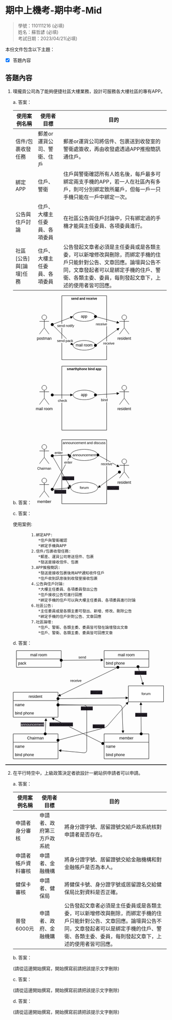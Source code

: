 # 期中上機考-期中考-Mid

>學號：110111216 (必填)
><br />
>姓名：蘇哲諺 (必填)
><br />
>考試日期：2023/04/21(必填)
><br />

本份文件包含以下主題：
- [x] 答題內容

## 答題內容
1. 噗攏貢公司為了能夠便捷社區大樓業務，設計可服務各大樓社區的專有APP。

    a. 答案：

    | 使用案例名稱 | 使用者目標 | 目的 |
    | --- | --- | --- |
    | 信件/包裹收發任務 | 郵差or運貨公司、警衛、住戶 | 郵差or運貨公司將信件、包裹送到收發室的警衛處簽收，再由收發處透過APP推撥簡訊通住戶。 |
    | 綁定APP | 住戶、警衛 | 住戶與警衛確認所有人姓名後，每戶最多可綁定兩支手機的APP，若一人在社區內有多戶，則可分別綁定致所屬戶，但每一戶一只手機只能在一戶中綁定一次。|
    | 公告與住戶討論 | 住戶、大樓主任委員、各項委員 | 在社區公告與住戶討論中，只有綁定過的手機才能與主任委員、各項委員進行。 |
    | 社區[公告]與[論壇]任務 | 住戶、大樓主任委員、各項委員 | 公告發起文章者必須是主任委員或是各類主委，可以新增修改與刪除，而綁定手機的住戶只能針對公告、文章回應。論壇與公告不同，文章發起者可以是綁定手機的住戶、警衛、各類主委、委員，每則發起文章下，上述的使用者皆可回應。 |
    

    b. 答案：
    <svg xmlns="http://www.w3.org/2000/svg" xmlns:xlink="http://www.w3.org/1999/xlink" version="1.1" width="307px" viewBox="-0.5 -0.5 307 652" content="&lt;mxfile&gt;&lt;diagram id=&quot;BchvI7WIYb1rJNrYavdt&quot; name=&quot;第1頁&quot;&gt;&lt;mxGraphModel dx=&quot;953&quot; dy=&quot;728&quot; grid=&quot;1&quot; gridSize=&quot;10&quot; guides=&quot;1&quot; tooltips=&quot;1&quot; connect=&quot;1&quot; arrows=&quot;1&quot; fold=&quot;1&quot; page=&quot;1&quot; pageScale=&quot;1&quot; pageWidth=&quot;827&quot; pageHeight=&quot;1169&quot; math=&quot;0&quot; shadow=&quot;0&quot;&gt;&lt;root&gt;&lt;mxCell id=&quot;0&quot;/&gt;&lt;mxCell id=&quot;1&quot; parent=&quot;0&quot;/&gt;&lt;mxCell id=&quot;2&quot; value=&quot;postman&quot; style=&quot;shape=umlActor;verticalLabelPosition=bottom;verticalAlign=top;html=1;&quot; vertex=&quot;1&quot; parent=&quot;1&quot;&gt;&lt;mxGeometry x=&quot;190&quot; y=&quot;130&quot; width=&quot;30&quot; height=&quot;60&quot; as=&quot;geometry&quot;/&gt;&lt;/mxCell&gt;&lt;mxCell id=&quot;3&quot; value=&quot;resident&quot; style=&quot;shape=umlActor;verticalLabelPosition=bottom;verticalAlign=top;html=1;&quot; vertex=&quot;1&quot; parent=&quot;1&quot;&gt;&lt;mxGeometry x=&quot;440&quot; y=&quot;130&quot; width=&quot;30&quot; height=&quot;60&quot; as=&quot;geometry&quot;/&gt;&lt;/mxCell&gt;&lt;mxCell id=&quot;5&quot; value=&quot;&amp;lt;p style=&amp;quot;margin:0px;margin-top:4px;text-align:center;&amp;quot;&amp;gt;&amp;lt;b&amp;gt;&amp;lt;font style=&amp;quot;font-size: 10px;&amp;quot;&amp;gt;send and receive&amp;lt;/font&amp;gt;&amp;lt;/b&amp;gt;&amp;lt;br&amp;gt;&amp;lt;/p&amp;gt;&quot; style=&quot;verticalAlign=top;align=left;overflow=fill;fontSize=12;fontFamily=Helvetica;html=1;fillColor=none;&quot; vertex=&quot;1&quot; parent=&quot;1&quot;&gt;&lt;mxGeometry x=&quot;260&quot; y=&quot;70&quot; width=&quot;140&quot; height=&quot;200&quot; as=&quot;geometry&quot;/&gt;&lt;/mxCell&gt;&lt;mxCell id=&quot;8&quot; style=&quot;edgeStyle=none;html=1;exitX=0;exitY=0.5;exitDx=0;exitDy=0;entryX=0;entryY=0.5;entryDx=0;entryDy=0;&quot; edge=&quot;1&quot; parent=&quot;1&quot; source=&quot;6&quot; target=&quot;6&quot;&gt;&lt;mxGeometry relative=&quot;1&quot; as=&quot;geometry&quot;/&gt;&lt;/mxCell&gt;&lt;mxCell id=&quot;6&quot; value=&quot;mail room&quot; style=&quot;ellipse;whiteSpace=wrap;html=1;&quot; vertex=&quot;1&quot; parent=&quot;1&quot;&gt;&lt;mxGeometry x=&quot;295&quot; y=&quot;210&quot; width=&quot;70&quot; height=&quot;30&quot; as=&quot;geometry&quot;/&gt;&lt;/mxCell&gt;&lt;mxCell id=&quot;9&quot; value=&quot;send pack&quot; style=&quot;html=1;verticalAlign=bottom;startArrow=oval;startFill=1;endArrow=block;startSize=8;&quot; edge=&quot;1&quot; parent=&quot;1&quot;&gt;&lt;mxGeometry x=&quot;0.5385&quot; y=&quot;-14&quot; width=&quot;60&quot; relative=&quot;1&quot; as=&quot;geometry&quot;&gt;&lt;mxPoint x=&quot;230&quot; y=&quot;160&quot; as=&quot;sourcePoint&quot;/&gt;&lt;mxPoint x=&quot;295&quot; y=&quot;225&quot; as=&quot;targetPoint&quot;/&gt;&lt;mxPoint as=&quot;offset&quot;/&gt;&lt;/mxGeometry&gt;&lt;/mxCell&gt;&lt;mxCell id=&quot;13&quot; value=&quot;receive&quot; style=&quot;html=1;verticalAlign=bottom;startArrow=oval;startFill=1;endArrow=block;startSize=8;exitX=1;exitY=0.5;exitDx=0;exitDy=0;&quot; edge=&quot;1&quot; parent=&quot;1&quot; source=&quot;6&quot; target=&quot;3&quot;&gt;&lt;mxGeometry x=&quot;-0.3108&quot; y=&quot;-27&quot; width=&quot;60&quot; relative=&quot;1&quot; as=&quot;geometry&quot;&gt;&lt;mxPoint x=&quot;400&quot; y=&quot;170&quot; as=&quot;sourcePoint&quot;/&gt;&lt;mxPoint x=&quot;440&quot; y=&quot;155&quot; as=&quot;targetPoint&quot;/&gt;&lt;mxPoint as=&quot;offset&quot;/&gt;&lt;/mxGeometry&gt;&lt;/mxCell&gt;&lt;mxCell id=&quot;15&quot; value=&quot;app&quot; style=&quot;ellipse;whiteSpace=wrap;html=1;&quot; vertex=&quot;1&quot; parent=&quot;1&quot;&gt;&lt;mxGeometry x=&quot;295&quot; y=&quot;120&quot; width=&quot;70&quot; height=&quot;30&quot; as=&quot;geometry&quot;/&gt;&lt;/mxCell&gt;&lt;mxCell id=&quot;17&quot; value=&quot;send notify&quot; style=&quot;html=1;verticalAlign=bottom;startArrow=oval;startFill=1;endArrow=block;startSize=8;&quot; edge=&quot;1&quot; parent=&quot;1&quot;&gt;&lt;mxGeometry x=&quot;-0.0108&quot; y=&quot;-27&quot; width=&quot;60&quot; relative=&quot;1&quot; as=&quot;geometry&quot;&gt;&lt;mxPoint x=&quot;230&quot; y=&quot;160&quot; as=&quot;sourcePoint&quot;/&gt;&lt;mxPoint x=&quot;295&quot; y=&quot;135&quot; as=&quot;targetPoint&quot;/&gt;&lt;mxPoint as=&quot;offset&quot;/&gt;&lt;/mxGeometry&gt;&lt;/mxCell&gt;&lt;mxCell id=&quot;18&quot; value=&quot;receive&quot; style=&quot;html=1;verticalAlign=bottom;startArrow=oval;startFill=1;endArrow=block;startSize=8;exitX=1;exitY=0.5;exitDx=0;exitDy=0;&quot; edge=&quot;1&quot; parent=&quot;1&quot; source=&quot;15&quot;&gt;&lt;mxGeometry x=&quot;-0.3108&quot; y=&quot;-27&quot; width=&quot;60&quot; relative=&quot;1&quot; as=&quot;geometry&quot;&gt;&lt;mxPoint x=&quot;400&quot; y=&quot;170&quot; as=&quot;sourcePoint&quot;/&gt;&lt;mxPoint x=&quot;440&quot; y=&quot;155&quot; as=&quot;targetPoint&quot;/&gt;&lt;mxPoint as=&quot;offset&quot;/&gt;&lt;/mxGeometry&gt;&lt;/mxCell&gt;&lt;mxCell id=&quot;19&quot; value=&quot;&amp;lt;span style=&amp;quot;&amp;quot;&amp;gt;mail room&amp;lt;/span&amp;gt;&quot; style=&quot;shape=umlActor;verticalLabelPosition=bottom;verticalAlign=top;html=1;&quot; vertex=&quot;1&quot; parent=&quot;1&quot;&gt;&lt;mxGeometry x=&quot;190&quot; y=&quot;350&quot; width=&quot;30&quot; height=&quot;60&quot; as=&quot;geometry&quot;/&gt;&lt;/mxCell&gt;&lt;mxCell id=&quot;20&quot; value=&quot;resident&quot; style=&quot;shape=umlActor;verticalLabelPosition=bottom;verticalAlign=top;html=1;&quot; vertex=&quot;1&quot; parent=&quot;1&quot;&gt;&lt;mxGeometry x=&quot;440&quot; y=&quot;350&quot; width=&quot;30&quot; height=&quot;60&quot; as=&quot;geometry&quot;/&gt;&lt;/mxCell&gt;&lt;mxCell id=&quot;21&quot; value=&quot;&amp;lt;p style=&amp;quot;margin: 4px 0px 0px; text-align: center; font-size: 10px;&amp;quot;&amp;gt;&amp;lt;b&amp;gt;smarthphone bind app&amp;lt;/b&amp;gt;&amp;lt;br&amp;gt;&amp;lt;/p&amp;gt;&quot; style=&quot;verticalAlign=top;align=left;overflow=fill;fontSize=12;fontFamily=Helvetica;html=1;fillColor=none;&quot; vertex=&quot;1&quot; parent=&quot;1&quot;&gt;&lt;mxGeometry x=&quot;260&quot; y=&quot;290&quot; width=&quot;140&quot; height=&quot;200&quot; as=&quot;geometry&quot;/&gt;&lt;/mxCell&gt;&lt;mxCell id=&quot;22&quot; style=&quot;edgeStyle=none;html=1;exitX=0;exitY=0.5;exitDx=0;exitDy=0;entryX=0;entryY=0.5;entryDx=0;entryDy=0;&quot; edge=&quot;1&quot; parent=&quot;1&quot;&gt;&lt;mxGeometry relative=&quot;1&quot; as=&quot;geometry&quot;&gt;&lt;mxPoint x=&quot;295&quot; y=&quot;445.0000000000001&quot; as=&quot;sourcePoint&quot;/&gt;&lt;mxPoint x=&quot;295&quot; y=&quot;445.0000000000001&quot; as=&quot;targetPoint&quot;/&gt;&lt;/mxGeometry&gt;&lt;/mxCell&gt;&lt;mxCell id=&quot;26&quot; value=&quot;app&quot; style=&quot;ellipse;whiteSpace=wrap;html=1;&quot; vertex=&quot;1&quot; parent=&quot;1&quot;&gt;&lt;mxGeometry x=&quot;295&quot; y=&quot;365&quot; width=&quot;70&quot; height=&quot;30&quot; as=&quot;geometry&quot;/&gt;&lt;/mxCell&gt;&lt;mxCell id=&quot;27&quot; value=&quot;check&quot; style=&quot;html=1;verticalAlign=bottom;startArrow=oval;startFill=1;endArrow=block;startSize=8;entryX=0;entryY=0.5;entryDx=0;entryDy=0;&quot; edge=&quot;1&quot; parent=&quot;1&quot; target=&quot;26&quot;&gt;&lt;mxGeometry x=&quot;-0.0108&quot; y=&quot;-27&quot; width=&quot;60&quot; relative=&quot;1&quot; as=&quot;geometry&quot;&gt;&lt;mxPoint x=&quot;230&quot; y=&quot;380&quot; as=&quot;sourcePoint&quot;/&gt;&lt;mxPoint x=&quot;295&quot; y=&quot;355&quot; as=&quot;targetPoint&quot;/&gt;&lt;mxPoint as=&quot;offset&quot;/&gt;&lt;/mxGeometry&gt;&lt;/mxCell&gt;&lt;mxCell id=&quot;28&quot; value=&quot;bind&quot; style=&quot;html=1;verticalAlign=bottom;startArrow=oval;startFill=1;endArrow=block;startSize=8;exitX=1;exitY=0.5;exitDx=0;exitDy=0;&quot; edge=&quot;1&quot; parent=&quot;1&quot; source=&quot;26&quot;&gt;&lt;mxGeometry x=&quot;-0.3108&quot; y=&quot;-27&quot; width=&quot;60&quot; relative=&quot;1&quot; as=&quot;geometry&quot;&gt;&lt;mxPoint x=&quot;400&quot; y=&quot;390&quot; as=&quot;sourcePoint&quot;/&gt;&lt;mxPoint x=&quot;440&quot; y=&quot;375&quot; as=&quot;targetPoint&quot;/&gt;&lt;mxPoint as=&quot;offset&quot;/&gt;&lt;/mxGeometry&gt;&lt;/mxCell&gt;&lt;mxCell id=&quot;31&quot; value=&quot;&amp;lt;div style=&amp;quot;text-align: start;&amp;quot;&amp;gt;&amp;lt;span style=&amp;quot;background-color: initial; font-size: 0px;&amp;quot;&amp;gt;&amp;lt;font face=&amp;quot;monospace&amp;quot; color=&amp;quot;rgba(0, 0, 0, 0)&amp;quot;&amp;gt;Chairman&amp;lt;/font&amp;gt;&amp;lt;/span&amp;gt;&amp;lt;/div&amp;gt;&quot; style=&quot;shape=umlActor;verticalLabelPosition=bottom;verticalAlign=top;html=1;&quot; vertex=&quot;1&quot; parent=&quot;1&quot;&gt;&lt;mxGeometry x=&quot;190&quot; y=&quot;535&quot; width=&quot;30&quot; height=&quot;60&quot; as=&quot;geometry&quot;/&gt;&lt;/mxCell&gt;&lt;mxCell id=&quot;32&quot; value=&quot;resident&quot; style=&quot;shape=umlActor;verticalLabelPosition=bottom;verticalAlign=top;html=1;&quot; vertex=&quot;1&quot; parent=&quot;1&quot;&gt;&lt;mxGeometry x=&quot;440&quot; y=&quot;580&quot; width=&quot;30&quot; height=&quot;60&quot; as=&quot;geometry&quot;/&gt;&lt;/mxCell&gt;&lt;mxCell id=&quot;33&quot; value=&quot;&amp;lt;p style=&amp;quot;margin: 4px 0px 0px; text-align: center; font-size: 11px;&amp;quot;&amp;gt;&amp;lt;font style=&amp;quot;font-size: 11px;&amp;quot;&amp;gt;announcement&amp;amp;nbsp;&amp;lt;/font&amp;gt;&amp;lt;span style=&amp;quot;background-color: initial;&amp;quot;&amp;gt;and&amp;amp;nbsp;&amp;lt;/span&amp;gt;&amp;lt;span style=&amp;quot;background-color: initial;&amp;quot;&amp;gt;discuss&amp;lt;/span&amp;gt;&amp;lt;/p&amp;gt;&quot; style=&quot;verticalAlign=top;align=left;overflow=fill;fontSize=12;fontFamily=Helvetica;html=1;fillColor=none;&quot; vertex=&quot;1&quot; parent=&quot;1&quot;&gt;&lt;mxGeometry x=&quot;260&quot; y=&quot;520&quot; width=&quot;140&quot; height=&quot;200&quot; as=&quot;geometry&quot;/&gt;&lt;/mxCell&gt;&lt;mxCell id=&quot;34&quot; style=&quot;edgeStyle=none;html=1;exitX=0;exitY=0.5;exitDx=0;exitDy=0;entryX=0;entryY=0.5;entryDx=0;entryDy=0;&quot; edge=&quot;1&quot; parent=&quot;1&quot;&gt;&lt;mxGeometry relative=&quot;1&quot; as=&quot;geometry&quot;&gt;&lt;mxPoint x=&quot;295&quot; y=&quot;675&quot; as=&quot;sourcePoint&quot;/&gt;&lt;mxPoint x=&quot;295&quot; y=&quot;675&quot; as=&quot;targetPoint&quot;/&gt;&lt;/mxGeometry&gt;&lt;/mxCell&gt;&lt;mxCell id=&quot;35&quot; value=&quot;&amp;lt;span style=&amp;quot;font-size: 11px;&amp;quot;&amp;gt;announcement&amp;lt;/span&amp;gt;&quot; style=&quot;ellipse;whiteSpace=wrap;html=1;&quot; vertex=&quot;1&quot; parent=&quot;1&quot;&gt;&lt;mxGeometry x=&quot;287.5&quot; y=&quot;550&quot; width=&quot;85&quot; height=&quot;35&quot; as=&quot;geometry&quot;/&gt;&lt;/mxCell&gt;&lt;mxCell id=&quot;36&quot; value=&quot;enter&quot; style=&quot;html=1;verticalAlign=bottom;startArrow=oval;startFill=1;endArrow=block;startSize=8;entryX=0;entryY=0.5;entryDx=0;entryDy=0;&quot; edge=&quot;1&quot; parent=&quot;1&quot; target=&quot;35&quot;&gt;&lt;mxGeometry x=&quot;-0.3057&quot; y=&quot;-1&quot; width=&quot;60&quot; relative=&quot;1&quot; as=&quot;geometry&quot;&gt;&lt;mxPoint x=&quot;230&quot; y=&quot;570&quot; as=&quot;sourcePoint&quot;/&gt;&lt;mxPoint x=&quot;295&quot; y=&quot;585&quot; as=&quot;targetPoint&quot;/&gt;&lt;mxPoint as=&quot;offset&quot;/&gt;&lt;/mxGeometry&gt;&lt;/mxCell&gt;&lt;mxCell id=&quot;37&quot; value=&quot;receive&quot; style=&quot;html=1;verticalAlign=bottom;startArrow=oval;startFill=1;endArrow=block;startSize=8;exitX=1;exitY=0.5;exitDx=0;exitDy=0;&quot; edge=&quot;1&quot; parent=&quot;1&quot; source=&quot;35&quot;&gt;&lt;mxGeometry x=&quot;0.0943&quot; y=&quot;-19&quot; width=&quot;60&quot; relative=&quot;1&quot; as=&quot;geometry&quot;&gt;&lt;mxPoint x=&quot;400&quot; y=&quot;620&quot; as=&quot;sourcePoint&quot;/&gt;&lt;mxPoint x=&quot;440&quot; y=&quot;605&quot; as=&quot;targetPoint&quot;/&gt;&lt;mxPoint as=&quot;offset&quot;/&gt;&lt;/mxGeometry&gt;&lt;/mxCell&gt;&lt;mxCell id=&quot;38&quot; value=&quot;member&quot; style=&quot;shape=umlActor;verticalLabelPosition=bottom;verticalAlign=top;html=1;&quot; vertex=&quot;1&quot; parent=&quot;1&quot;&gt;&lt;mxGeometry x=&quot;190&quot; y=&quot;640&quot; width=&quot;30&quot; height=&quot;60&quot; as=&quot;geometry&quot;/&gt;&lt;/mxCell&gt;&lt;mxCell id=&quot;39&quot; value=&quot;&amp;lt;span style=&amp;quot;background-color: rgb(42, 37, 47);&amp;quot;&amp;gt;discuss&amp;lt;/span&amp;gt;&quot; style=&quot;html=1;verticalAlign=bottom;startArrow=oval;startFill=1;endArrow=block;startSize=8;entryX=0;entryY=0.5;entryDx=0;entryDy=0;&quot; edge=&quot;1&quot; parent=&quot;1&quot; target=&quot;35&quot;&gt;&lt;mxGeometry x=&quot;-0.2515&quot; y=&quot;-32&quot; width=&quot;60&quot; relative=&quot;1&quot; as=&quot;geometry&quot;&gt;&lt;mxPoint x=&quot;230&quot; y=&quot;674.9999999999999&quot; as=&quot;sourcePoint&quot;/&gt;&lt;mxPoint x=&quot;295.00000000000193&quot; y=&quot;715&quot; as=&quot;targetPoint&quot;/&gt;&lt;mxPoint as=&quot;offset&quot;/&gt;&lt;/mxGeometry&gt;&lt;/mxCell&gt;&lt;mxCell id=&quot;40&quot; value=&quot;Chairman&quot; style=&quot;text;html=1;align=center;verticalAlign=middle;resizable=0;points=[];autosize=1;strokeColor=none;fillColor=none;fontSize=10;&quot; vertex=&quot;1&quot; parent=&quot;1&quot;&gt;&lt;mxGeometry x=&quot;170&quot; y=&quot;595&quot; width=&quot;70&quot; height=&quot;30&quot; as=&quot;geometry&quot;/&gt;&lt;/mxCell&gt;&lt;mxCell id=&quot;41&quot; value=&quot;&amp;lt;span style=&amp;quot;font-size: 11px;&amp;quot;&amp;gt;forum&amp;lt;/span&amp;gt;&quot; style=&quot;ellipse;whiteSpace=wrap;html=1;&quot; vertex=&quot;1&quot; parent=&quot;1&quot;&gt;&lt;mxGeometry x=&quot;287.5&quot; y=&quot;652.5&quot; width=&quot;85&quot; height=&quot;35&quot; as=&quot;geometry&quot;/&gt;&lt;/mxCell&gt;&lt;mxCell id=&quot;42&quot; value=&quot;enter&quot; style=&quot;html=1;verticalAlign=bottom;startArrow=oval;startFill=1;endArrow=block;startSize=8;entryX=0;entryY=0.5;entryDx=0;entryDy=0;&quot; edge=&quot;1&quot; parent=&quot;1&quot; target=&quot;41&quot;&gt;&lt;mxGeometry x=&quot;-0.117&quot; y=&quot;28&quot; width=&quot;60&quot; relative=&quot;1&quot; as=&quot;geometry&quot;&gt;&lt;mxPoint x=&quot;230&quot; y=&quot;570&quot; as=&quot;sourcePoint&quot;/&gt;&lt;mxPoint x=&quot;295&quot; y=&quot;585&quot; as=&quot;targetPoint&quot;/&gt;&lt;mxPoint x=&quot;1&quot; as=&quot;offset&quot;/&gt;&lt;/mxGeometry&gt;&lt;/mxCell&gt;&lt;mxCell id=&quot;43&quot; value=&quot;&amp;lt;span style=&amp;quot;background-color: rgb(42, 37, 47);&amp;quot;&amp;gt;discuss&amp;lt;/span&amp;gt;&quot; style=&quot;html=1;verticalAlign=bottom;startArrow=oval;startFill=1;endArrow=block;startSize=8;entryX=0;entryY=0.5;entryDx=0;entryDy=0;&quot; edge=&quot;1&quot; parent=&quot;1&quot; target=&quot;41&quot;&gt;&lt;mxGeometry x=&quot;-0.1842&quot; y=&quot;-19&quot; width=&quot;60&quot; relative=&quot;1&quot; as=&quot;geometry&quot;&gt;&lt;mxPoint x=&quot;230&quot; y=&quot;674.9999999999999&quot; as=&quot;sourcePoint&quot;/&gt;&lt;mxPoint x=&quot;295.00000000000193&quot; y=&quot;715&quot; as=&quot;targetPoint&quot;/&gt;&lt;mxPoint as=&quot;offset&quot;/&gt;&lt;/mxGeometry&gt;&lt;/mxCell&gt;&lt;mxCell id=&quot;44&quot; value=&quot;&amp;lt;span style=&amp;quot;background-color: rgb(42, 37, 47);&amp;quot;&amp;gt;discuss&amp;lt;/span&amp;gt;&quot; style=&quot;html=1;verticalAlign=bottom;startArrow=oval;startFill=1;endArrow=block;startSize=8;entryX=1;entryY=0.5;entryDx=0;entryDy=0;&quot; edge=&quot;1&quot; parent=&quot;1&quot; source=&quot;32&quot; target=&quot;41&quot;&gt;&lt;mxGeometry x=&quot;0.2204&quot; y=&quot;36&quot; width=&quot;60&quot; relative=&quot;1&quot; as=&quot;geometry&quot;&gt;&lt;mxPoint x=&quot;430&quot; y=&quot;630&quot; as=&quot;sourcePoint&quot;/&gt;&lt;mxPoint x=&quot;450&quot; y=&quot;615&quot; as=&quot;targetPoint&quot;/&gt;&lt;mxPoint as=&quot;offset&quot;/&gt;&lt;/mxGeometry&gt;&lt;/mxCell&gt;&lt;/root&gt;&lt;/mxGraphModel&gt;&lt;/diagram&gt;&lt;/mxfile&gt;" onclick="(function(svg){var src=window.event.target||window.event.srcElement;while (src!=null&amp;&amp;src.nodeName.toLowerCase()!='a'){src=src.parentNode;}if(src==null){if(svg.wnd!=null&amp;&amp;!svg.wnd.closed){svg.wnd.focus();}else{var r=function(evt){if(evt.data=='ready'&amp;&amp;evt.source==svg.wnd){svg.wnd.postMessage(decodeURIComponent(svg.getAttribute('content')),'*');window.removeEventListener('message',r);}};window.addEventListener('message',r);svg.wnd=window.open('https://viewer.diagrams.net/?client=1&amp;page=0&amp;edit=_blank');}}})(this);" style="cursor:pointer;max-width:100%;max-height:652px;"><defs/><g><ellipse cx="35" cy="67.5" rx="7.5" ry="7.5" fill="rgb(255, 255, 255)" stroke="rgb(0, 0, 0)" pointer-events="all"/><path d="M 35 75 L 35 100 M 35 80 L 20 80 M 35 80 L 50 80 M 35 100 L 20 120 M 35 100 L 50 120" fill="none" stroke="rgb(0, 0, 0)" stroke-miterlimit="10" pointer-events="all"/><g transform="translate(-0.5 -0.5)"><switch><foreignObject pointer-events="none" width="100%" height="100%" requiredFeatures="http://www.w3.org/TR/SVG11/feature#Extensibility" style="overflow: visible; text-align: left;"><div xmlns="http://www.w3.org/1999/xhtml" style="display: flex; align-items: unsafe flex-start; justify-content: unsafe center; width: 1px; height: 1px; padding-top: 127px; margin-left: 35px;"><div data-drawio-colors="color: rgb(0, 0, 0); " style="box-sizing: border-box; font-size: 0px; text-align: center;"><div style="display: inline-block; font-size: 12px; font-family: Helvetica; color: rgb(0, 0, 0); line-height: 1.2; pointer-events: all; white-space: nowrap;">postman</div></div></div></foreignObject><text x="35" y="139" fill="rgb(0, 0, 0)" font-family="Helvetica" font-size="12px" text-anchor="middle">postm...</text></switch></g><ellipse cx="285" cy="67.5" rx="7.5" ry="7.5" fill="rgb(255, 255, 255)" stroke="rgb(0, 0, 0)" pointer-events="all"/><path d="M 285 75 L 285 100 M 285 80 L 270 80 M 285 80 L 300 80 M 285 100 L 270 120 M 285 100 L 300 120" fill="none" stroke="rgb(0, 0, 0)" stroke-miterlimit="10" pointer-events="all"/><g transform="translate(-0.5 -0.5)"><switch><foreignObject pointer-events="none" width="100%" height="100%" requiredFeatures="http://www.w3.org/TR/SVG11/feature#Extensibility" style="overflow: visible; text-align: left;"><div xmlns="http://www.w3.org/1999/xhtml" style="display: flex; align-items: unsafe flex-start; justify-content: unsafe center; width: 1px; height: 1px; padding-top: 127px; margin-left: 285px;"><div data-drawio-colors="color: rgb(0, 0, 0); " style="box-sizing: border-box; font-size: 0px; text-align: center;"><div style="display: inline-block; font-size: 12px; font-family: Helvetica; color: rgb(0, 0, 0); line-height: 1.2; pointer-events: all; white-space: nowrap;">resident</div></div></div></foreignObject><text x="285" y="139" fill="rgb(0, 0, 0)" font-family="Helvetica" font-size="12px" text-anchor="middle">resid...</text></switch></g><rect x="90" y="0" width="140" height="200" fill="none" stroke="rgb(0, 0, 0)" pointer-events="all"/><g transform="translate(-0.5 -0.5)"><switch><foreignObject pointer-events="none" width="100%" height="100%" requiredFeatures="http://www.w3.org/TR/SVG11/feature#Extensibility" style="overflow: visible; text-align: left;"><div xmlns="http://www.w3.org/1999/xhtml" style="display: flex; align-items: unsafe flex-start; justify-content: unsafe flex-start; width: 142px; height: 200px; padding-top: 0px; margin-left: 90px;"><div data-drawio-colors="color: rgb(0, 0, 0); " style="box-sizing: border-box; font-size: 0px; text-align: left; width: 140px; height: 200px; overflow: hidden;"><div style="display: inline-block; font-size: 12px; font-family: Helvetica; color: rgb(0, 0, 0); line-height: 1.2; pointer-events: all; width: 100%; height: 100%; white-space: nowrap;"><p style="margin:0px;margin-top:4px;text-align:center;"><b><font style="font-size: 10px;">send and receive</font></b><br /></p></div></div></div></foreignObject><text x="90" y="12" fill="rgb(0, 0, 0)" font-family="Helvetica" font-size="12px">send and receive
</text></switch></g><ellipse cx="160" cy="155" rx="35" ry="15" fill="rgb(255, 255, 255)" stroke="rgb(0, 0, 0)" pointer-events="all"/><g transform="translate(-0.5 -0.5)"><switch><foreignObject pointer-events="none" width="100%" height="100%" requiredFeatures="http://www.w3.org/TR/SVG11/feature#Extensibility" style="overflow: visible; text-align: left;"><div xmlns="http://www.w3.org/1999/xhtml" style="display: flex; align-items: unsafe center; justify-content: unsafe center; width: 68px; height: 1px; padding-top: 155px; margin-left: 126px;"><div data-drawio-colors="color: rgb(0, 0, 0); " style="box-sizing: border-box; font-size: 0px; text-align: center;"><div style="display: inline-block; font-size: 12px; font-family: Helvetica; color: rgb(0, 0, 0); line-height: 1.2; pointer-events: all; white-space: normal; overflow-wrap: normal;">mail room</div></div></div></foreignObject><text x="160" y="159" fill="rgb(0, 0, 0)" font-family="Helvetica" font-size="12px" text-anchor="middle">mail room</text></switch></g><path d="M 62.83 92.83 L 119.26 149.26" fill="none" stroke="rgb(0, 0, 0)" stroke-miterlimit="10" pointer-events="stroke"/><ellipse cx="60" cy="90" rx="4" ry="4" fill="rgb(0, 0, 0)" stroke="rgb(0, 0, 0)" pointer-events="all"/><path d="M 124.21 154.21 L 116.78 151.73 L 121.73 146.78 Z" fill="rgb(0, 0, 0)" stroke="rgb(0, 0, 0)" stroke-miterlimit="10" pointer-events="all"/><g transform="translate(-0.5 -0.5)"><switch><foreignObject pointer-events="none" width="100%" height="100%" requiredFeatures="http://www.w3.org/TR/SVG11/feature#Extensibility" style="overflow: visible; text-align: left;"><div xmlns="http://www.w3.org/1999/xhtml" style="display: flex; align-items: unsafe flex-end; justify-content: unsafe center; width: 1px; height: 1px; padding-top: 147px; margin-left: 100px;"><div data-drawio-colors="color: rgb(0, 0, 0); background-color: rgb(255, 255, 255); " style="box-sizing: border-box; font-size: 0px; text-align: center;"><div style="display: inline-block; font-size: 11px; font-family: Helvetica; color: rgb(0, 0, 0); line-height: 1.2; pointer-events: all; background-color: rgb(255, 255, 255); white-space: nowrap;">send pack</div></div></div></foreignObject><text x="100" y="147" fill="rgb(0, 0, 0)" font-family="Helvetica" font-size="11px" text-anchor="middle">send pack</text></switch></g><path d="M 198.24 152.66 L 263.42 105.59" fill="none" stroke="rgb(0, 0, 0)" stroke-miterlimit="10" pointer-events="stroke"/><ellipse cx="195" cy="155" rx="4" ry="4" fill="rgb(0, 0, 0)" stroke="rgb(0, 0, 0)" pointer-events="all"/><path d="M 269.09 101.49 L 265.47 108.42 L 261.37 102.75 Z" fill="rgb(0, 0, 0)" stroke="rgb(0, 0, 0)" stroke-miterlimit="10" pointer-events="all"/><g transform="translate(-0.5 -0.5)"><switch><foreignObject pointer-events="none" width="100%" height="100%" requiredFeatures="http://www.w3.org/TR/SVG11/feature#Extensibility" style="overflow: visible; text-align: left;"><div xmlns="http://www.w3.org/1999/xhtml" style="display: flex; align-items: unsafe flex-end; justify-content: unsafe center; width: 1px; height: 1px; padding-top: 155px; margin-left: 237px;"><div data-drawio-colors="color: rgb(0, 0, 0); background-color: rgb(255, 255, 255); " style="box-sizing: border-box; font-size: 0px; text-align: center;"><div style="display: inline-block; font-size: 11px; font-family: Helvetica; color: rgb(0, 0, 0); line-height: 1.2; pointer-events: all; background-color: rgb(255, 255, 255); white-space: nowrap;">receive</div></div></div></foreignObject><text x="237" y="155" fill="rgb(0, 0, 0)" font-family="Helvetica" font-size="11px" text-anchor="middle">receive</text></switch></g><ellipse cx="160" cy="65" rx="35" ry="15" fill="rgb(255, 255, 255)" stroke="rgb(0, 0, 0)" pointer-events="all"/><g transform="translate(-0.5 -0.5)"><switch><foreignObject pointer-events="none" width="100%" height="100%" requiredFeatures="http://www.w3.org/TR/SVG11/feature#Extensibility" style="overflow: visible; text-align: left;"><div xmlns="http://www.w3.org/1999/xhtml" style="display: flex; align-items: unsafe center; justify-content: unsafe center; width: 68px; height: 1px; padding-top: 65px; margin-left: 126px;"><div data-drawio-colors="color: rgb(0, 0, 0); " style="box-sizing: border-box; font-size: 0px; text-align: center;"><div style="display: inline-block; font-size: 12px; font-family: Helvetica; color: rgb(0, 0, 0); line-height: 1.2; pointer-events: all; white-space: normal; overflow-wrap: normal;">app</div></div></div></foreignObject><text x="160" y="69" fill="rgb(0, 0, 0)" font-family="Helvetica" font-size="12px" text-anchor="middle">app</text></switch></g><path d="M 63.73 88.56 L 117.42 67.91" fill="none" stroke="rgb(0, 0, 0)" stroke-miterlimit="10" pointer-events="stroke"/><ellipse cx="60" cy="90" rx="4" ry="4" fill="rgb(0, 0, 0)" stroke="rgb(0, 0, 0)" pointer-events="all"/><path d="M 123.96 65.4 L 118.68 71.18 L 116.17 64.65 Z" fill="rgb(0, 0, 0)" stroke="rgb(0, 0, 0)" stroke-miterlimit="10" pointer-events="all"/><g transform="translate(-0.5 -0.5)"><switch><foreignObject pointer-events="none" width="100%" height="100%" requiredFeatures="http://www.w3.org/TR/SVG11/feature#Extensibility" style="overflow: visible; text-align: left;"><div xmlns="http://www.w3.org/1999/xhtml" style="display: flex; align-items: unsafe flex-end; justify-content: unsafe center; width: 1px; height: 1px; padding-top: 100px; margin-left: 102px;"><div data-drawio-colors="color: rgb(0, 0, 0); background-color: rgb(255, 255, 255); " style="box-sizing: border-box; font-size: 0px; text-align: center;"><div style="display: inline-block; font-size: 11px; font-family: Helvetica; color: rgb(0, 0, 0); line-height: 1.2; pointer-events: all; background-color: rgb(255, 255, 255); white-space: nowrap;">send notify</div></div></div></foreignObject><text x="102" y="100" fill="rgb(0, 0, 0)" font-family="Helvetica" font-size="11px" text-anchor="middle">send notify</text></switch></g><path d="M 198.86 66.03 L 262.16 82.91" fill="none" stroke="rgb(0, 0, 0)" stroke-miterlimit="10" pointer-events="stroke"/><ellipse cx="195" cy="65" rx="4" ry="4" fill="rgb(0, 0, 0)" stroke="rgb(0, 0, 0)" pointer-events="all"/><path d="M 268.92 84.71 L 261.25 86.29 L 263.06 79.53 Z" fill="rgb(0, 0, 0)" stroke="rgb(0, 0, 0)" stroke-miterlimit="10" pointer-events="all"/><g transform="translate(-0.5 -0.5)"><switch><foreignObject pointer-events="none" width="100%" height="100%" requiredFeatures="http://www.w3.org/TR/SVG11/feature#Extensibility" style="overflow: visible; text-align: left;"><div xmlns="http://www.w3.org/1999/xhtml" style="display: flex; align-items: unsafe flex-end; justify-content: unsafe center; width: 1px; height: 1px; padding-top: 95px; margin-left: 214px;"><div data-drawio-colors="color: rgb(0, 0, 0); background-color: rgb(255, 255, 255); " style="box-sizing: border-box; font-size: 0px; text-align: center;"><div style="display: inline-block; font-size: 11px; font-family: Helvetica; color: rgb(0, 0, 0); line-height: 1.2; pointer-events: all; background-color: rgb(255, 255, 255); white-space: nowrap;">receive</div></div></div></foreignObject><text x="214" y="95" fill="rgb(0, 0, 0)" font-family="Helvetica" font-size="11px" text-anchor="middle">receive</text></switch></g><ellipse cx="35" cy="287.5" rx="7.5" ry="7.5" fill="rgb(255, 255, 255)" stroke="rgb(0, 0, 0)" pointer-events="all"/><path d="M 35 295 L 35 320 M 35 300 L 20 300 M 35 300 L 50 300 M 35 320 L 20 340 M 35 320 L 50 340" fill="none" stroke="rgb(0, 0, 0)" stroke-miterlimit="10" pointer-events="all"/><g transform="translate(-0.5 -0.5)"><switch><foreignObject pointer-events="none" width="100%" height="100%" requiredFeatures="http://www.w3.org/TR/SVG11/feature#Extensibility" style="overflow: visible; text-align: left;"><div xmlns="http://www.w3.org/1999/xhtml" style="display: flex; align-items: unsafe flex-start; justify-content: unsafe center; width: 1px; height: 1px; padding-top: 347px; margin-left: 35px;"><div data-drawio-colors="color: rgb(0, 0, 0); " style="box-sizing: border-box; font-size: 0px; text-align: center;"><div style="display: inline-block; font-size: 12px; font-family: Helvetica; color: rgb(0, 0, 0); line-height: 1.2; pointer-events: all; white-space: nowrap;"><span style="">mail room</span></div></div></div></foreignObject><text x="35" y="359" fill="rgb(0, 0, 0)" font-family="Helvetica" font-size="12px" text-anchor="middle">mail...</text></switch></g><ellipse cx="285" cy="287.5" rx="7.5" ry="7.5" fill="rgb(255, 255, 255)" stroke="rgb(0, 0, 0)" pointer-events="all"/><path d="M 285 295 L 285 320 M 285 300 L 270 300 M 285 300 L 300 300 M 285 320 L 270 340 M 285 320 L 300 340" fill="none" stroke="rgb(0, 0, 0)" stroke-miterlimit="10" pointer-events="all"/><g transform="translate(-0.5 -0.5)"><switch><foreignObject pointer-events="none" width="100%" height="100%" requiredFeatures="http://www.w3.org/TR/SVG11/feature#Extensibility" style="overflow: visible; text-align: left;"><div xmlns="http://www.w3.org/1999/xhtml" style="display: flex; align-items: unsafe flex-start; justify-content: unsafe center; width: 1px; height: 1px; padding-top: 347px; margin-left: 285px;"><div data-drawio-colors="color: rgb(0, 0, 0); " style="box-sizing: border-box; font-size: 0px; text-align: center;"><div style="display: inline-block; font-size: 12px; font-family: Helvetica; color: rgb(0, 0, 0); line-height: 1.2; pointer-events: all; white-space: nowrap;">resident</div></div></div></foreignObject><text x="285" y="359" fill="rgb(0, 0, 0)" font-family="Helvetica" font-size="12px" text-anchor="middle">resid...</text></switch></g><rect x="90" y="220" width="140" height="200" fill="none" stroke="rgb(0, 0, 0)" pointer-events="all"/><g transform="translate(-0.5 -0.5)"><switch><foreignObject pointer-events="none" width="100%" height="100%" requiredFeatures="http://www.w3.org/TR/SVG11/feature#Extensibility" style="overflow: visible; text-align: left;"><div xmlns="http://www.w3.org/1999/xhtml" style="display: flex; align-items: unsafe flex-start; justify-content: unsafe flex-start; width: 142px; height: 200px; padding-top: 220px; margin-left: 90px;"><div data-drawio-colors="color: rgb(0, 0, 0); " style="box-sizing: border-box; font-size: 0px; text-align: left; width: 140px; height: 200px; overflow: hidden;"><div style="display: inline-block; font-size: 12px; font-family: Helvetica; color: rgb(0, 0, 0); line-height: 1.2; pointer-events: all; width: 100%; height: 100%; white-space: nowrap;"><p style="margin: 4px 0px 0px; text-align: center; font-size: 10px;"><b>smarthphone bind app</b><br /></p></div></div></div></foreignObject><text x="90" y="232" fill="rgb(0, 0, 0)" font-family="Helvetica" font-size="12px">smarthphone bind app
</text></switch></g><ellipse cx="160" cy="310" rx="35" ry="15" fill="rgb(255, 255, 255)" stroke="rgb(0, 0, 0)" pointer-events="all"/><g transform="translate(-0.5 -0.5)"><switch><foreignObject pointer-events="none" width="100%" height="100%" requiredFeatures="http://www.w3.org/TR/SVG11/feature#Extensibility" style="overflow: visible; text-align: left;"><div xmlns="http://www.w3.org/1999/xhtml" style="display: flex; align-items: unsafe center; justify-content: unsafe center; width: 68px; height: 1px; padding-top: 310px; margin-left: 126px;"><div data-drawio-colors="color: rgb(0, 0, 0); " style="box-sizing: border-box; font-size: 0px; text-align: center;"><div style="display: inline-block; font-size: 12px; font-family: Helvetica; color: rgb(0, 0, 0); line-height: 1.2; pointer-events: all; white-space: normal; overflow-wrap: normal;">app</div></div></div></foreignObject><text x="160" y="314" fill="rgb(0, 0, 0)" font-family="Helvetica" font-size="12px" text-anchor="middle">app</text></switch></g><path d="M 64 310 L 116.88 310" fill="none" stroke="rgb(0, 0, 0)" stroke-miterlimit="10" pointer-events="stroke"/><ellipse cx="60" cy="310" rx="4" ry="4" fill="rgb(0, 0, 0)" stroke="rgb(0, 0, 0)" pointer-events="all"/><path d="M 123.88 310 L 116.88 313.5 L 116.88 306.5 Z" fill="rgb(0, 0, 0)" stroke="rgb(0, 0, 0)" stroke-miterlimit="10" pointer-events="all"/><g transform="translate(-0.5 -0.5)"><switch><foreignObject pointer-events="none" width="100%" height="100%" requiredFeatures="http://www.w3.org/TR/SVG11/feature#Extensibility" style="overflow: visible; text-align: left;"><div xmlns="http://www.w3.org/1999/xhtml" style="display: flex; align-items: unsafe flex-end; justify-content: unsafe center; width: 1px; height: 1px; padding-top: 334px; margin-left: 92px;"><div data-drawio-colors="color: rgb(0, 0, 0); background-color: rgb(255, 255, 255); " style="box-sizing: border-box; font-size: 0px; text-align: center;"><div style="display: inline-block; font-size: 11px; font-family: Helvetica; color: rgb(0, 0, 0); line-height: 1.2; pointer-events: all; background-color: rgb(255, 255, 255); white-space: nowrap;">check</div></div></div></foreignObject><text x="92" y="334" fill="rgb(0, 0, 0)" font-family="Helvetica" font-size="11px" text-anchor="middle">check</text></switch></g><path d="M 198.99 309.73 L 261.9 305.54" fill="none" stroke="rgb(0, 0, 0)" stroke-miterlimit="10" pointer-events="stroke"/><ellipse cx="195" cy="310" rx="4" ry="4" fill="rgb(0, 0, 0)" stroke="rgb(0, 0, 0)" pointer-events="all"/><path d="M 268.88 305.07 L 262.13 309.03 L 261.67 302.05 Z" fill="rgb(0, 0, 0)" stroke="rgb(0, 0, 0)" stroke-miterlimit="10" pointer-events="all"/><g transform="translate(-0.5 -0.5)"><switch><foreignObject pointer-events="none" width="100%" height="100%" requiredFeatures="http://www.w3.org/TR/SVG11/feature#Extensibility" style="overflow: visible; text-align: left;"><div xmlns="http://www.w3.org/1999/xhtml" style="display: flex; align-items: unsafe flex-end; justify-content: unsafe center; width: 1px; height: 1px; padding-top: 332px; margin-left: 223px;"><div data-drawio-colors="color: rgb(0, 0, 0); background-color: rgb(255, 255, 255); " style="box-sizing: border-box; font-size: 0px; text-align: center;"><div style="display: inline-block; font-size: 11px; font-family: Helvetica; color: rgb(0, 0, 0); line-height: 1.2; pointer-events: all; background-color: rgb(255, 255, 255); white-space: nowrap;">bind</div></div></div></foreignObject><text x="223" y="332" fill="rgb(0, 0, 0)" font-family="Helvetica" font-size="11px" text-anchor="middle">bind</text></switch></g><ellipse cx="35" cy="472.5" rx="7.5" ry="7.5" fill="rgb(255, 255, 255)" stroke="rgb(0, 0, 0)" pointer-events="all"/><path d="M 35 480 L 35 505 M 35 485 L 20 485 M 35 485 L 50 485 M 35 505 L 20 525 M 35 505 L 50 525" fill="none" stroke="rgb(0, 0, 0)" stroke-miterlimit="10" pointer-events="all"/><g transform="translate(-0.5 -0.5)"><switch><foreignObject pointer-events="none" width="100%" height="100%" requiredFeatures="http://www.w3.org/TR/SVG11/feature#Extensibility" style="overflow: visible; text-align: left;"><div xmlns="http://www.w3.org/1999/xhtml" style="display: flex; align-items: unsafe flex-start; justify-content: unsafe center; width: 1px; height: 1px; padding-top: 532px; margin-left: 35px;"><div data-drawio-colors="color: rgb(0, 0, 0); " style="box-sizing: border-box; font-size: 0px; text-align: center;"><div style="display: inline-block; font-size: 12px; font-family: Helvetica; color: rgb(0, 0, 0); line-height: 1.2; pointer-events: all; white-space: nowrap;"><div style="text-align: start;"><span style="background-color: initial; font-size: 0px;"><font color="rgba(0, 0, 0, 0)" face="monospace">Chairman</font></span></div></div></div></div></foreignObject><text x="35" y="544" fill="rgb(0, 0, 0)" font-family="Helvetica" font-size="12px" text-anchor="middle">Chair...</text></switch></g><ellipse cx="285" cy="517.5" rx="7.5" ry="7.5" fill="rgb(255, 255, 255)" stroke="rgb(0, 0, 0)" pointer-events="all"/><path d="M 285 525 L 285 550 M 285 530 L 270 530 M 285 530 L 300 530 M 285 550 L 270 570 M 285 550 L 300 570" fill="none" stroke="rgb(0, 0, 0)" stroke-miterlimit="10" pointer-events="all"/><g transform="translate(-0.5 -0.5)"><switch><foreignObject pointer-events="none" width="100%" height="100%" requiredFeatures="http://www.w3.org/TR/SVG11/feature#Extensibility" style="overflow: visible; text-align: left;"><div xmlns="http://www.w3.org/1999/xhtml" style="display: flex; align-items: unsafe flex-start; justify-content: unsafe center; width: 1px; height: 1px; padding-top: 577px; margin-left: 285px;"><div data-drawio-colors="color: rgb(0, 0, 0); " style="box-sizing: border-box; font-size: 0px; text-align: center;"><div style="display: inline-block; font-size: 12px; font-family: Helvetica; color: rgb(0, 0, 0); line-height: 1.2; pointer-events: all; white-space: nowrap;">resident</div></div></div></foreignObject><text x="285" y="589" fill="rgb(0, 0, 0)" font-family="Helvetica" font-size="12px" text-anchor="middle">resid...</text></switch></g><rect x="90" y="450" width="140" height="200" fill="none" stroke="rgb(0, 0, 0)" pointer-events="all"/><g transform="translate(-0.5 -0.5)"><switch><foreignObject pointer-events="none" width="100%" height="100%" requiredFeatures="http://www.w3.org/TR/SVG11/feature#Extensibility" style="overflow: visible; text-align: left;"><div xmlns="http://www.w3.org/1999/xhtml" style="display: flex; align-items: unsafe flex-start; justify-content: unsafe flex-start; width: 142px; height: 200px; padding-top: 450px; margin-left: 90px;"><div data-drawio-colors="color: rgb(0, 0, 0); " style="box-sizing: border-box; font-size: 0px; text-align: left; width: 140px; height: 200px; overflow: hidden;"><div style="display: inline-block; font-size: 12px; font-family: Helvetica; color: rgb(0, 0, 0); line-height: 1.2; pointer-events: all; width: 100%; height: 100%; white-space: nowrap;"><p style="margin: 4px 0px 0px; text-align: center; font-size: 11px;"><font style="font-size: 11px;">announcement </font><span style="background-color: initial;">and </span><span style="background-color: initial;">discuss</span></p></div></div></div></foreignObject><text x="90" y="462" fill="rgb(0, 0, 0)" font-family="Helvetica" font-size="12px">announcement and discuss</text></switch></g><ellipse cx="160" cy="497.5" rx="42.5" ry="17.5" fill="rgb(255, 255, 255)" stroke="rgb(0, 0, 0)" pointer-events="all"/><g transform="translate(-0.5 -0.5)"><switch><foreignObject pointer-events="none" width="100%" height="100%" requiredFeatures="http://www.w3.org/TR/SVG11/feature#Extensibility" style="overflow: visible; text-align: left;"><div xmlns="http://www.w3.org/1999/xhtml" style="display: flex; align-items: unsafe center; justify-content: unsafe center; width: 83px; height: 1px; padding-top: 498px; margin-left: 119px;"><div data-drawio-colors="color: rgb(0, 0, 0); " style="box-sizing: border-box; font-size: 0px; text-align: center;"><div style="display: inline-block; font-size: 12px; font-family: Helvetica; color: rgb(0, 0, 0); line-height: 1.2; pointer-events: all; white-space: normal; overflow-wrap: normal;"><span style="font-size: 11px;">announcement</span></div></div></div></foreignObject><text x="160" y="501" fill="rgb(0, 0, 0)" font-family="Helvetica" font-size="12px" text-anchor="middle">announcement</text></switch></g><path d="M 64 499.83 L 109.39 497.85" fill="none" stroke="rgb(0, 0, 0)" stroke-miterlimit="10" pointer-events="stroke"/><ellipse cx="60" cy="500" rx="4" ry="4" fill="rgb(0, 0, 0)" stroke="rgb(0, 0, 0)" pointer-events="all"/><path d="M 116.38 497.55 L 109.54 501.35 L 109.24 494.36 Z" fill="rgb(0, 0, 0)" stroke="rgb(0, 0, 0)" stroke-miterlimit="10" pointer-events="all"/><g transform="translate(-0.5 -0.5)"><switch><foreignObject pointer-events="none" width="100%" height="100%" requiredFeatures="http://www.w3.org/TR/SVG11/feature#Extensibility" style="overflow: visible; text-align: left;"><div xmlns="http://www.w3.org/1999/xhtml" style="display: flex; align-items: unsafe flex-end; justify-content: unsafe center; width: 1px; height: 1px; padding-top: 497px; margin-left: 80px;"><div data-drawio-colors="color: rgb(0, 0, 0); background-color: rgb(255, 255, 255); " style="box-sizing: border-box; font-size: 0px; text-align: center;"><div style="display: inline-block; font-size: 11px; font-family: Helvetica; color: rgb(0, 0, 0); line-height: 1.2; pointer-events: all; background-color: rgb(255, 255, 255); white-space: nowrap;">enter</div></div></div></foreignObject><text x="80" y="497" fill="rgb(0, 0, 0)" font-family="Helvetica" font-size="11px" text-anchor="middle">enter</text></switch></g><path d="M 206 499.44 L 262.9 531.06" fill="none" stroke="rgb(0, 0, 0)" stroke-miterlimit="10" pointer-events="stroke"/><ellipse cx="202.5" cy="497.5" rx="4" ry="4" fill="rgb(0, 0, 0)" stroke="rgb(0, 0, 0)" pointer-events="all"/><path d="M 269.02 534.46 L 261.2 534.12 L 264.6 528 Z" fill="rgb(0, 0, 0)" stroke="rgb(0, 0, 0)" stroke-miterlimit="10" pointer-events="all"/><g transform="translate(-0.5 -0.5)"><switch><foreignObject pointer-events="none" width="100%" height="100%" requiredFeatures="http://www.w3.org/TR/SVG11/feature#Extensibility" style="overflow: visible; text-align: left;"><div xmlns="http://www.w3.org/1999/xhtml" style="display: flex; align-items: unsafe flex-end; justify-content: unsafe center; width: 1px; height: 1px; padding-top: 532px; margin-left: 230px;"><div data-drawio-colors="color: rgb(0, 0, 0); background-color: rgb(255, 255, 255); " style="box-sizing: border-box; font-size: 0px; text-align: center;"><div style="display: inline-block; font-size: 11px; font-family: Helvetica; color: rgb(0, 0, 0); line-height: 1.2; pointer-events: all; background-color: rgb(255, 255, 255); white-space: nowrap;">receive</div></div></div></foreignObject><text x="230" y="532" fill="rgb(0, 0, 0)" font-family="Helvetica" font-size="11px" text-anchor="middle">receive</text></switch></g><ellipse cx="35" cy="577.5" rx="7.5" ry="7.5" fill="rgb(255, 255, 255)" stroke="rgb(0, 0, 0)" pointer-events="all"/><path d="M 35 585 L 35 610 M 35 590 L 20 590 M 35 590 L 50 590 M 35 610 L 20 630 M 35 610 L 50 630" fill="none" stroke="rgb(0, 0, 0)" stroke-miterlimit="10" pointer-events="all"/><g transform="translate(-0.5 -0.5)"><switch><foreignObject pointer-events="none" width="100%" height="100%" requiredFeatures="http://www.w3.org/TR/SVG11/feature#Extensibility" style="overflow: visible; text-align: left;"><div xmlns="http://www.w3.org/1999/xhtml" style="display: flex; align-items: unsafe flex-start; justify-content: unsafe center; width: 1px; height: 1px; padding-top: 637px; margin-left: 35px;"><div data-drawio-colors="color: rgb(0, 0, 0); " style="box-sizing: border-box; font-size: 0px; text-align: center;"><div style="display: inline-block; font-size: 12px; font-family: Helvetica; color: rgb(0, 0, 0); line-height: 1.2; pointer-events: all; white-space: nowrap;">member</div></div></div></foreignObject><text x="35" y="649" fill="rgb(0, 0, 0)" font-family="Helvetica" font-size="12px" text-anchor="middle">member</text></switch></g><path d="M 61.89 601.47 L 113.67 504.66" fill="none" stroke="rgb(0, 0, 0)" stroke-miterlimit="10" pointer-events="stroke"/><ellipse cx="60" cy="605" rx="4" ry="4" fill="rgb(0, 0, 0)" stroke="rgb(0, 0, 0)" pointer-events="all"/><path d="M 116.97 498.49 L 116.76 506.31 L 110.58 503.01 Z" fill="rgb(0, 0, 0)" stroke="rgb(0, 0, 0)" stroke-miterlimit="10" pointer-events="all"/><g transform="translate(-0.5 -0.5)"><switch><foreignObject pointer-events="none" width="100%" height="100%" requiredFeatures="http://www.w3.org/TR/SVG11/feature#Extensibility" style="overflow: visible; text-align: left;"><div xmlns="http://www.w3.org/1999/xhtml" style="display: flex; align-items: unsafe flex-end; justify-content: unsafe center; width: 1px; height: 1px; padding-top: 577px; margin-left: 110px;"><div data-drawio-colors="color: rgb(0, 0, 0); background-color: rgb(255, 255, 255); " style="box-sizing: border-box; font-size: 0px; text-align: center;"><div style="display: inline-block; font-size: 11px; font-family: Helvetica; color: rgb(0, 0, 0); line-height: 1.2; pointer-events: all; background-color: rgb(255, 255, 255); white-space: nowrap;"><span style="background-color: rgb(42, 37, 47);">discuss</span></div></div></div></foreignObject><text x="110" y="577" fill="rgb(0, 0, 0)" font-family="Helvetica" font-size="11px" text-anchor="middle">discuss</text></switch></g><rect x="0" y="525" width="70" height="30" fill="none" stroke="none" pointer-events="all"/><g transform="translate(-0.5 -0.5)"><switch><foreignObject pointer-events="none" width="100%" height="100%" requiredFeatures="http://www.w3.org/TR/SVG11/feature#Extensibility" style="overflow: visible; text-align: left;"><div xmlns="http://www.w3.org/1999/xhtml" style="display: flex; align-items: unsafe center; justify-content: unsafe center; width: 1px; height: 1px; padding-top: 540px; margin-left: 35px;"><div data-drawio-colors="color: rgb(0, 0, 0); " style="box-sizing: border-box; font-size: 0px; text-align: center;"><div style="display: inline-block; font-size: 10px; font-family: Helvetica; color: rgb(0, 0, 0); line-height: 1.2; pointer-events: all; white-space: nowrap;">Chairman</div></div></div></foreignObject><text x="35" y="543" fill="rgb(0, 0, 0)" font-family="Helvetica" font-size="10px" text-anchor="middle">Chairman</text></switch></g><ellipse cx="160" cy="600" rx="42.5" ry="17.5" fill="rgb(255, 255, 255)" stroke="rgb(0, 0, 0)" pointer-events="all"/><g transform="translate(-0.5 -0.5)"><switch><foreignObject pointer-events="none" width="100%" height="100%" requiredFeatures="http://www.w3.org/TR/SVG11/feature#Extensibility" style="overflow: visible; text-align: left;"><div xmlns="http://www.w3.org/1999/xhtml" style="display: flex; align-items: unsafe center; justify-content: unsafe center; width: 83px; height: 1px; padding-top: 600px; margin-left: 119px;"><div data-drawio-colors="color: rgb(0, 0, 0); " style="box-sizing: border-box; font-size: 0px; text-align: center;"><div style="display: inline-block; font-size: 12px; font-family: Helvetica; color: rgb(0, 0, 0); line-height: 1.2; pointer-events: all; white-space: normal; overflow-wrap: normal;"><span style="font-size: 11px;">forum</span></div></div></div></foreignObject><text x="160" y="604" fill="rgb(0, 0, 0)" font-family="Helvetica" font-size="12px" text-anchor="middle">forum</text></switch></g><path d="M 61.99 503.47 L 113.45 592.96" fill="none" stroke="rgb(0, 0, 0)" stroke-miterlimit="10" pointer-events="stroke"/><ellipse cx="60" cy="500" rx="4" ry="4" fill="rgb(0, 0, 0)" stroke="rgb(0, 0, 0)" pointer-events="all"/><path d="M 116.94 599.03 L 110.42 594.71 L 116.49 591.22 Z" fill="rgb(0, 0, 0)" stroke="rgb(0, 0, 0)" stroke-miterlimit="10" pointer-events="all"/><g transform="translate(-0.5 -0.5)"><switch><foreignObject pointer-events="none" width="100%" height="100%" requiredFeatures="http://www.w3.org/TR/SVG11/feature#Extensibility" style="overflow: visible; text-align: left;"><div xmlns="http://www.w3.org/1999/xhtml" style="display: flex; align-items: unsafe flex-end; justify-content: unsafe center; width: 1px; height: 1px; padding-top: 527px; margin-left: 110px;"><div data-drawio-colors="color: rgb(0, 0, 0); background-color: rgb(255, 255, 255); " style="box-sizing: border-box; font-size: 0px; text-align: center;"><div style="display: inline-block; font-size: 11px; font-family: Helvetica; color: rgb(0, 0, 0); line-height: 1.2; pointer-events: all; background-color: rgb(255, 255, 255); white-space: nowrap;">enter</div></div></div></foreignObject><text x="110" y="527" fill="rgb(0, 0, 0)" font-family="Helvetica" font-size="11px" text-anchor="middle">enter</text></switch></g><path d="M 63.98 604.65 L 109.41 600.7" fill="none" stroke="rgb(0, 0, 0)" stroke-miterlimit="10" pointer-events="stroke"/><ellipse cx="60" cy="605" rx="4" ry="4" fill="rgb(0, 0, 0)" stroke="rgb(0, 0, 0)" pointer-events="all"/><path d="M 116.39 600.1 L 109.72 604.19 L 109.11 597.22 Z" fill="rgb(0, 0, 0)" stroke="rgb(0, 0, 0)" stroke-miterlimit="10" pointer-events="all"/><g transform="translate(-0.5 -0.5)"><switch><foreignObject pointer-events="none" width="100%" height="100%" requiredFeatures="http://www.w3.org/TR/SVG11/feature#Extensibility" style="overflow: visible; text-align: left;"><div xmlns="http://www.w3.org/1999/xhtml" style="display: flex; align-items: unsafe flex-end; justify-content: unsafe center; width: 1px; height: 1px; padding-top: 619px; margin-left: 85px;"><div data-drawio-colors="color: rgb(0, 0, 0); background-color: rgb(255, 255, 255); " style="box-sizing: border-box; font-size: 0px; text-align: center;"><div style="display: inline-block; font-size: 11px; font-family: Helvetica; color: rgb(0, 0, 0); line-height: 1.2; pointer-events: all; background-color: rgb(255, 255, 255); white-space: nowrap;"><span style="background-color: rgb(42, 37, 47);">discuss</span></div></div></div></foreignObject><text x="85" y="619" fill="rgb(0, 0, 0)" font-family="Helvetica" font-size="11px" text-anchor="middle">discuss</text></switch></g><path d="M 266.77 553.26 L 209.07 595.23" fill="none" stroke="rgb(0, 0, 0)" stroke-miterlimit="10" pointer-events="stroke"/><ellipse cx="270" cy="550.91" rx="4" ry="4" fill="rgb(0, 0, 0)" stroke="rgb(0, 0, 0)" pointer-events="all"/><path d="M 203.4 599.34 L 207.01 592.39 L 211.12 598.06 Z" fill="rgb(0, 0, 0)" stroke="rgb(0, 0, 0)" stroke-miterlimit="10" pointer-events="all"/><g transform="translate(-0.5 -0.5)"><switch><foreignObject pointer-events="none" width="100%" height="100%" requiredFeatures="http://www.w3.org/TR/SVG11/feature#Extensibility" style="overflow: visible; text-align: left;"><div xmlns="http://www.w3.org/1999/xhtml" style="display: flex; align-items: unsafe flex-end; justify-content: unsafe center; width: 1px; height: 1px; padding-top: 607px; margin-left: 250px;"><div data-drawio-colors="color: rgb(0, 0, 0); background-color: rgb(255, 255, 255); " style="box-sizing: border-box; font-size: 0px; text-align: center;"><div style="display: inline-block; font-size: 11px; font-family: Helvetica; color: rgb(0, 0, 0); line-height: 1.2; pointer-events: all; background-color: rgb(255, 255, 255); white-space: nowrap;"><span style="background-color: rgb(42, 37, 47);">discuss</span></div></div></div></foreignObject><text x="250" y="607" fill="rgb(0, 0, 0)" font-family="Helvetica" font-size="11px" text-anchor="middle">discuss</text></switch></g></g><switch><g requiredFeatures="http://www.w3.org/TR/SVG11/feature#Extensibility"/><a transform="translate(0,-5)" xlink:href="https://www.diagrams.net/doc/faq/svg-export-text-problems" target="_blank"><text text-anchor="middle" font-size="10px" x="50%" y="100%">Text is not SVG - cannot display</text></a></switch></svg>

    c. 答案：

    使⽤案例:

               1.綁定APP:
                  *住戶與警衛確認
                  *綁定手機與APP
               2.信件/包裹收發任務:
                  *郵差、運貨公司寄送信件、包裹
                  *發送是接收信件、包裹
               3.APP推撥簡訊:
                  *發送是接收包裹後用APP通知收件住戶
                  *住戶收到訊息後到收發室接收包裹
               4.公告與住戶討論:
                  *大樓主任委員、各項委員發出公告
                  *住戶接收公告可進行回應
                  *綁定手機的住戶可以與大樓主任委員、各項委員進行討論
               6.社區公告:
                  *主任委員或是各類主委可發出、新增、修改、刪除公告
                  *綁定手機的住戶針對公告、文章回應
               7.社區論壇:
                  *住戶、警衛、各類主委、委員皆可發在論壇發出文章
                  *住戶、警衛、各類主委、委員皆可回應文章

    d. 答案：

    <svg xmlns="http://www.w3.org/2000/svg" xmlns:xlink="http://www.w3.org/1999/xlink" version="1.1" width="471px" viewBox="-0.5 -0.5 471 342" content="&lt;mxfile&gt;&lt;diagram id=&quot;BchvI7WIYb1rJNrYavdt&quot; name=&quot;第1頁&quot;&gt;&lt;mxGraphModel dx=&quot;810&quot; dy=&quot;619&quot; grid=&quot;1&quot; gridSize=&quot;10&quot; guides=&quot;1&quot; tooltips=&quot;1&quot; connect=&quot;1&quot; arrows=&quot;1&quot; fold=&quot;1&quot; page=&quot;1&quot; pageScale=&quot;1&quot; pageWidth=&quot;827&quot; pageHeight=&quot;1169&quot; math=&quot;0&quot; shadow=&quot;0&quot;&gt;&lt;root&gt;&lt;mxCell id=&quot;0&quot;/&gt;&lt;mxCell id=&quot;1&quot; parent=&quot;0&quot;/&gt;&lt;mxCell id=&quot;2&quot; value=&quot;postman&quot; style=&quot;shape=umlActor;verticalLabelPosition=bottom;verticalAlign=top;html=1;&quot; parent=&quot;1&quot; vertex=&quot;1&quot;&gt;&lt;mxGeometry x=&quot;190&quot; y=&quot;130&quot; width=&quot;30&quot; height=&quot;60&quot; as=&quot;geometry&quot;/&gt;&lt;/mxCell&gt;&lt;mxCell id=&quot;3&quot; value=&quot;resident&quot; style=&quot;shape=umlActor;verticalLabelPosition=bottom;verticalAlign=top;html=1;&quot; parent=&quot;1&quot; vertex=&quot;1&quot;&gt;&lt;mxGeometry x=&quot;440&quot; y=&quot;130&quot; width=&quot;30&quot; height=&quot;60&quot; as=&quot;geometry&quot;/&gt;&lt;/mxCell&gt;&lt;mxCell id=&quot;5&quot; value=&quot;&amp;lt;p style=&amp;quot;margin:0px;margin-top:4px;text-align:center;&amp;quot;&amp;gt;&amp;lt;b&amp;gt;&amp;lt;font style=&amp;quot;font-size: 10px;&amp;quot;&amp;gt;send and receive&amp;lt;/font&amp;gt;&amp;lt;/b&amp;gt;&amp;lt;br&amp;gt;&amp;lt;/p&amp;gt;&quot; style=&quot;verticalAlign=top;align=left;overflow=fill;fontSize=12;fontFamily=Helvetica;html=1;fillColor=none;&quot; parent=&quot;1&quot; vertex=&quot;1&quot;&gt;&lt;mxGeometry x=&quot;260&quot; y=&quot;70&quot; width=&quot;140&quot; height=&quot;200&quot; as=&quot;geometry&quot;/&gt;&lt;/mxCell&gt;&lt;mxCell id=&quot;8&quot; style=&quot;edgeStyle=none;html=1;exitX=0;exitY=0.5;exitDx=0;exitDy=0;entryX=0;entryY=0.5;entryDx=0;entryDy=0;&quot; parent=&quot;1&quot; source=&quot;6&quot; target=&quot;6&quot; edge=&quot;1&quot;&gt;&lt;mxGeometry relative=&quot;1&quot; as=&quot;geometry&quot;/&gt;&lt;/mxCell&gt;&lt;mxCell id=&quot;6&quot; value=&quot;mail room&quot; style=&quot;ellipse;whiteSpace=wrap;html=1;&quot; parent=&quot;1&quot; vertex=&quot;1&quot;&gt;&lt;mxGeometry x=&quot;295&quot; y=&quot;210&quot; width=&quot;70&quot; height=&quot;30&quot; as=&quot;geometry&quot;/&gt;&lt;/mxCell&gt;&lt;mxCell id=&quot;9&quot; value=&quot;send pack&quot; style=&quot;html=1;verticalAlign=bottom;startArrow=oval;startFill=1;endArrow=block;startSize=8;&quot; parent=&quot;1&quot; edge=&quot;1&quot;&gt;&lt;mxGeometry x=&quot;0.5385&quot; y=&quot;-14&quot; width=&quot;60&quot; relative=&quot;1&quot; as=&quot;geometry&quot;&gt;&lt;mxPoint x=&quot;230&quot; y=&quot;160&quot; as=&quot;sourcePoint&quot;/&gt;&lt;mxPoint x=&quot;295&quot; y=&quot;225&quot; as=&quot;targetPoint&quot;/&gt;&lt;mxPoint as=&quot;offset&quot;/&gt;&lt;/mxGeometry&gt;&lt;/mxCell&gt;&lt;mxCell id=&quot;13&quot; value=&quot;receive&quot; style=&quot;html=1;verticalAlign=bottom;startArrow=oval;startFill=1;endArrow=block;startSize=8;exitX=1;exitY=0.5;exitDx=0;exitDy=0;&quot; parent=&quot;1&quot; source=&quot;6&quot; target=&quot;3&quot; edge=&quot;1&quot;&gt;&lt;mxGeometry x=&quot;-0.3108&quot; y=&quot;-27&quot; width=&quot;60&quot; relative=&quot;1&quot; as=&quot;geometry&quot;&gt;&lt;mxPoint x=&quot;400&quot; y=&quot;170&quot; as=&quot;sourcePoint&quot;/&gt;&lt;mxPoint x=&quot;440&quot; y=&quot;155&quot; as=&quot;targetPoint&quot;/&gt;&lt;mxPoint as=&quot;offset&quot;/&gt;&lt;/mxGeometry&gt;&lt;/mxCell&gt;&lt;mxCell id=&quot;15&quot; value=&quot;app&quot; style=&quot;ellipse;whiteSpace=wrap;html=1;&quot; parent=&quot;1&quot; vertex=&quot;1&quot;&gt;&lt;mxGeometry x=&quot;295&quot; y=&quot;120&quot; width=&quot;70&quot; height=&quot;30&quot; as=&quot;geometry&quot;/&gt;&lt;/mxCell&gt;&lt;mxCell id=&quot;17&quot; value=&quot;send notify&quot; style=&quot;html=1;verticalAlign=bottom;startArrow=oval;startFill=1;endArrow=block;startSize=8;&quot; parent=&quot;1&quot; edge=&quot;1&quot;&gt;&lt;mxGeometry x=&quot;-0.0108&quot; y=&quot;-27&quot; width=&quot;60&quot; relative=&quot;1&quot; as=&quot;geometry&quot;&gt;&lt;mxPoint x=&quot;230&quot; y=&quot;160&quot; as=&quot;sourcePoint&quot;/&gt;&lt;mxPoint x=&quot;295&quot; y=&quot;135&quot; as=&quot;targetPoint&quot;/&gt;&lt;mxPoint as=&quot;offset&quot;/&gt;&lt;/mxGeometry&gt;&lt;/mxCell&gt;&lt;mxCell id=&quot;18&quot; value=&quot;receive&quot; style=&quot;html=1;verticalAlign=bottom;startArrow=oval;startFill=1;endArrow=block;startSize=8;exitX=1;exitY=0.5;exitDx=0;exitDy=0;&quot; parent=&quot;1&quot; source=&quot;15&quot; edge=&quot;1&quot;&gt;&lt;mxGeometry x=&quot;-0.3108&quot; y=&quot;-27&quot; width=&quot;60&quot; relative=&quot;1&quot; as=&quot;geometry&quot;&gt;&lt;mxPoint x=&quot;400&quot; y=&quot;170&quot; as=&quot;sourcePoint&quot;/&gt;&lt;mxPoint x=&quot;440&quot; y=&quot;155&quot; as=&quot;targetPoint&quot;/&gt;&lt;mxPoint as=&quot;offset&quot;/&gt;&lt;/mxGeometry&gt;&lt;/mxCell&gt;&lt;mxCell id=&quot;19&quot; value=&quot;&amp;lt;span style=&amp;quot;&amp;quot;&amp;gt;mail room&amp;lt;/span&amp;gt;&quot; style=&quot;shape=umlActor;verticalLabelPosition=bottom;verticalAlign=top;html=1;&quot; parent=&quot;1&quot; vertex=&quot;1&quot;&gt;&lt;mxGeometry x=&quot;190&quot; y=&quot;350&quot; width=&quot;30&quot; height=&quot;60&quot; as=&quot;geometry&quot;/&gt;&lt;/mxCell&gt;&lt;mxCell id=&quot;20&quot; value=&quot;resident&quot; style=&quot;shape=umlActor;verticalLabelPosition=bottom;verticalAlign=top;html=1;&quot; parent=&quot;1&quot; vertex=&quot;1&quot;&gt;&lt;mxGeometry x=&quot;440&quot; y=&quot;350&quot; width=&quot;30&quot; height=&quot;60&quot; as=&quot;geometry&quot;/&gt;&lt;/mxCell&gt;&lt;mxCell id=&quot;21&quot; value=&quot;&amp;lt;p style=&amp;quot;margin: 4px 0px 0px; text-align: center; font-size: 10px;&amp;quot;&amp;gt;&amp;lt;b&amp;gt;smarthphone bind app&amp;lt;/b&amp;gt;&amp;lt;br&amp;gt;&amp;lt;/p&amp;gt;&quot; style=&quot;verticalAlign=top;align=left;overflow=fill;fontSize=12;fontFamily=Helvetica;html=1;fillColor=none;&quot; parent=&quot;1&quot; vertex=&quot;1&quot;&gt;&lt;mxGeometry x=&quot;260&quot; y=&quot;290&quot; width=&quot;140&quot; height=&quot;200&quot; as=&quot;geometry&quot;/&gt;&lt;/mxCell&gt;&lt;mxCell id=&quot;22&quot; style=&quot;edgeStyle=none;html=1;exitX=0;exitY=0.5;exitDx=0;exitDy=0;entryX=0;entryY=0.5;entryDx=0;entryDy=0;&quot; parent=&quot;1&quot; edge=&quot;1&quot;&gt;&lt;mxGeometry relative=&quot;1&quot; as=&quot;geometry&quot;&gt;&lt;mxPoint x=&quot;295&quot; y=&quot;445.0000000000001&quot; as=&quot;sourcePoint&quot;/&gt;&lt;mxPoint x=&quot;295&quot; y=&quot;445.0000000000001&quot; as=&quot;targetPoint&quot;/&gt;&lt;/mxGeometry&gt;&lt;/mxCell&gt;&lt;mxCell id=&quot;26&quot; value=&quot;app&quot; style=&quot;ellipse;whiteSpace=wrap;html=1;&quot; parent=&quot;1&quot; vertex=&quot;1&quot;&gt;&lt;mxGeometry x=&quot;295&quot; y=&quot;365&quot; width=&quot;70&quot; height=&quot;30&quot; as=&quot;geometry&quot;/&gt;&lt;/mxCell&gt;&lt;mxCell id=&quot;27&quot; value=&quot;check&quot; style=&quot;html=1;verticalAlign=bottom;startArrow=oval;startFill=1;endArrow=block;startSize=8;entryX=0;entryY=0.5;entryDx=0;entryDy=0;&quot; parent=&quot;1&quot; target=&quot;26&quot; edge=&quot;1&quot;&gt;&lt;mxGeometry x=&quot;-0.0108&quot; y=&quot;-27&quot; width=&quot;60&quot; relative=&quot;1&quot; as=&quot;geometry&quot;&gt;&lt;mxPoint x=&quot;230&quot; y=&quot;380&quot; as=&quot;sourcePoint&quot;/&gt;&lt;mxPoint x=&quot;295&quot; y=&quot;355&quot; as=&quot;targetPoint&quot;/&gt;&lt;mxPoint as=&quot;offset&quot;/&gt;&lt;/mxGeometry&gt;&lt;/mxCell&gt;&lt;mxCell id=&quot;28&quot; value=&quot;bind&quot; style=&quot;html=1;verticalAlign=bottom;startArrow=oval;startFill=1;endArrow=block;startSize=8;exitX=1;exitY=0.5;exitDx=0;exitDy=0;&quot; parent=&quot;1&quot; source=&quot;26&quot; edge=&quot;1&quot;&gt;&lt;mxGeometry x=&quot;-0.3108&quot; y=&quot;-27&quot; width=&quot;60&quot; relative=&quot;1&quot; as=&quot;geometry&quot;&gt;&lt;mxPoint x=&quot;400&quot; y=&quot;390&quot; as=&quot;sourcePoint&quot;/&gt;&lt;mxPoint x=&quot;440&quot; y=&quot;375&quot; as=&quot;targetPoint&quot;/&gt;&lt;mxPoint as=&quot;offset&quot;/&gt;&lt;/mxGeometry&gt;&lt;/mxCell&gt;&lt;mxCell id=&quot;31&quot; value=&quot;&amp;lt;div style=&amp;quot;text-align: start;&amp;quot;&amp;gt;&amp;lt;span style=&amp;quot;background-color: initial; font-size: 0px;&amp;quot;&amp;gt;&amp;lt;font face=&amp;quot;monospace&amp;quot; color=&amp;quot;rgba(0, 0, 0, 0)&amp;quot;&amp;gt;Chairman&amp;lt;/font&amp;gt;&amp;lt;/span&amp;gt;&amp;lt;/div&amp;gt;&quot; style=&quot;shape=umlActor;verticalLabelPosition=bottom;verticalAlign=top;html=1;&quot; parent=&quot;1&quot; vertex=&quot;1&quot;&gt;&lt;mxGeometry x=&quot;190&quot; y=&quot;535&quot; width=&quot;30&quot; height=&quot;60&quot; as=&quot;geometry&quot;/&gt;&lt;/mxCell&gt;&lt;mxCell id=&quot;32&quot; value=&quot;resident&quot; style=&quot;shape=umlActor;verticalLabelPosition=bottom;verticalAlign=top;html=1;&quot; parent=&quot;1&quot; vertex=&quot;1&quot;&gt;&lt;mxGeometry x=&quot;440&quot; y=&quot;580&quot; width=&quot;30&quot; height=&quot;60&quot; as=&quot;geometry&quot;/&gt;&lt;/mxCell&gt;&lt;mxCell id=&quot;33&quot; value=&quot;&amp;lt;p style=&amp;quot;margin: 4px 0px 0px; text-align: center; font-size: 11px;&amp;quot;&amp;gt;&amp;lt;font style=&amp;quot;font-size: 11px;&amp;quot;&amp;gt;announcement&amp;amp;nbsp;&amp;lt;/font&amp;gt;&amp;lt;span style=&amp;quot;background-color: initial;&amp;quot;&amp;gt;and&amp;amp;nbsp;&amp;lt;/span&amp;gt;&amp;lt;span style=&amp;quot;background-color: initial;&amp;quot;&amp;gt;discuss&amp;lt;/span&amp;gt;&amp;lt;/p&amp;gt;&quot; style=&quot;verticalAlign=top;align=left;overflow=fill;fontSize=12;fontFamily=Helvetica;html=1;fillColor=none;&quot; parent=&quot;1&quot; vertex=&quot;1&quot;&gt;&lt;mxGeometry x=&quot;260&quot; y=&quot;520&quot; width=&quot;140&quot; height=&quot;200&quot; as=&quot;geometry&quot;/&gt;&lt;/mxCell&gt;&lt;mxCell id=&quot;34&quot; style=&quot;edgeStyle=none;html=1;exitX=0;exitY=0.5;exitDx=0;exitDy=0;entryX=0;entryY=0.5;entryDx=0;entryDy=0;&quot; parent=&quot;1&quot; edge=&quot;1&quot;&gt;&lt;mxGeometry relative=&quot;1&quot; as=&quot;geometry&quot;&gt;&lt;mxPoint x=&quot;295&quot; y=&quot;675&quot; as=&quot;sourcePoint&quot;/&gt;&lt;mxPoint x=&quot;295&quot; y=&quot;675&quot; as=&quot;targetPoint&quot;/&gt;&lt;/mxGeometry&gt;&lt;/mxCell&gt;&lt;mxCell id=&quot;35&quot; value=&quot;&amp;lt;span style=&amp;quot;font-size: 11px;&amp;quot;&amp;gt;announcement&amp;lt;/span&amp;gt;&quot; style=&quot;ellipse;whiteSpace=wrap;html=1;&quot; parent=&quot;1&quot; vertex=&quot;1&quot;&gt;&lt;mxGeometry x=&quot;287.5&quot; y=&quot;550&quot; width=&quot;85&quot; height=&quot;35&quot; as=&quot;geometry&quot;/&gt;&lt;/mxCell&gt;&lt;mxCell id=&quot;36&quot; value=&quot;enter&quot; style=&quot;html=1;verticalAlign=bottom;startArrow=oval;startFill=1;endArrow=block;startSize=8;entryX=0;entryY=0.5;entryDx=0;entryDy=0;&quot; parent=&quot;1&quot; target=&quot;35&quot; edge=&quot;1&quot;&gt;&lt;mxGeometry x=&quot;-0.3057&quot; y=&quot;-1&quot; width=&quot;60&quot; relative=&quot;1&quot; as=&quot;geometry&quot;&gt;&lt;mxPoint x=&quot;230&quot; y=&quot;570&quot; as=&quot;sourcePoint&quot;/&gt;&lt;mxPoint x=&quot;295&quot; y=&quot;585&quot; as=&quot;targetPoint&quot;/&gt;&lt;mxPoint as=&quot;offset&quot;/&gt;&lt;/mxGeometry&gt;&lt;/mxCell&gt;&lt;mxCell id=&quot;37&quot; value=&quot;receive&quot; style=&quot;html=1;verticalAlign=bottom;startArrow=oval;startFill=1;endArrow=block;startSize=8;exitX=1;exitY=0.5;exitDx=0;exitDy=0;&quot; parent=&quot;1&quot; source=&quot;35&quot; edge=&quot;1&quot;&gt;&lt;mxGeometry x=&quot;0.0943&quot; y=&quot;-19&quot; width=&quot;60&quot; relative=&quot;1&quot; as=&quot;geometry&quot;&gt;&lt;mxPoint x=&quot;400&quot; y=&quot;620&quot; as=&quot;sourcePoint&quot;/&gt;&lt;mxPoint x=&quot;440&quot; y=&quot;605&quot; as=&quot;targetPoint&quot;/&gt;&lt;mxPoint as=&quot;offset&quot;/&gt;&lt;/mxGeometry&gt;&lt;/mxCell&gt;&lt;mxCell id=&quot;38&quot; value=&quot;member&quot; style=&quot;shape=umlActor;verticalLabelPosition=bottom;verticalAlign=top;html=1;&quot; parent=&quot;1&quot; vertex=&quot;1&quot;&gt;&lt;mxGeometry x=&quot;190&quot; y=&quot;640&quot; width=&quot;30&quot; height=&quot;60&quot; as=&quot;geometry&quot;/&gt;&lt;/mxCell&gt;&lt;mxCell id=&quot;39&quot; value=&quot;&amp;lt;span style=&amp;quot;background-color: rgb(42, 37, 47);&amp;quot;&amp;gt;discuss&amp;lt;/span&amp;gt;&quot; style=&quot;html=1;verticalAlign=bottom;startArrow=oval;startFill=1;endArrow=block;startSize=8;entryX=0;entryY=0.5;entryDx=0;entryDy=0;&quot; parent=&quot;1&quot; target=&quot;35&quot; edge=&quot;1&quot;&gt;&lt;mxGeometry x=&quot;-0.2515&quot; y=&quot;-32&quot; width=&quot;60&quot; relative=&quot;1&quot; as=&quot;geometry&quot;&gt;&lt;mxPoint x=&quot;230&quot; y=&quot;674.9999999999999&quot; as=&quot;sourcePoint&quot;/&gt;&lt;mxPoint x=&quot;295.00000000000193&quot; y=&quot;715&quot; as=&quot;targetPoint&quot;/&gt;&lt;mxPoint as=&quot;offset&quot;/&gt;&lt;/mxGeometry&gt;&lt;/mxCell&gt;&lt;mxCell id=&quot;40&quot; value=&quot;Chairman&quot; style=&quot;text;html=1;align=center;verticalAlign=middle;resizable=0;points=[];autosize=1;strokeColor=none;fillColor=none;fontSize=10;&quot; parent=&quot;1&quot; vertex=&quot;1&quot;&gt;&lt;mxGeometry x=&quot;170&quot; y=&quot;595&quot; width=&quot;70&quot; height=&quot;30&quot; as=&quot;geometry&quot;/&gt;&lt;/mxCell&gt;&lt;mxCell id=&quot;41&quot; value=&quot;&amp;lt;span style=&amp;quot;font-size: 11px;&amp;quot;&amp;gt;forum&amp;lt;/span&amp;gt;&quot; style=&quot;ellipse;whiteSpace=wrap;html=1;&quot; parent=&quot;1&quot; vertex=&quot;1&quot;&gt;&lt;mxGeometry x=&quot;287.5&quot; y=&quot;652.5&quot; width=&quot;85&quot; height=&quot;35&quot; as=&quot;geometry&quot;/&gt;&lt;/mxCell&gt;&lt;mxCell id=&quot;42&quot; value=&quot;enter&quot; style=&quot;html=1;verticalAlign=bottom;startArrow=oval;startFill=1;endArrow=block;startSize=8;entryX=0;entryY=0.5;entryDx=0;entryDy=0;&quot; parent=&quot;1&quot; target=&quot;41&quot; edge=&quot;1&quot;&gt;&lt;mxGeometry x=&quot;-0.117&quot; y=&quot;28&quot; width=&quot;60&quot; relative=&quot;1&quot; as=&quot;geometry&quot;&gt;&lt;mxPoint x=&quot;230&quot; y=&quot;570&quot; as=&quot;sourcePoint&quot;/&gt;&lt;mxPoint x=&quot;295&quot; y=&quot;585&quot; as=&quot;targetPoint&quot;/&gt;&lt;mxPoint x=&quot;1&quot; as=&quot;offset&quot;/&gt;&lt;/mxGeometry&gt;&lt;/mxCell&gt;&lt;mxCell id=&quot;43&quot; value=&quot;&amp;lt;span style=&amp;quot;background-color: rgb(42, 37, 47);&amp;quot;&amp;gt;discuss&amp;lt;/span&amp;gt;&quot; style=&quot;html=1;verticalAlign=bottom;startArrow=oval;startFill=1;endArrow=block;startSize=8;entryX=0;entryY=0.5;entryDx=0;entryDy=0;&quot; parent=&quot;1&quot; target=&quot;41&quot; edge=&quot;1&quot;&gt;&lt;mxGeometry x=&quot;-0.1842&quot; y=&quot;-19&quot; width=&quot;60&quot; relative=&quot;1&quot; as=&quot;geometry&quot;&gt;&lt;mxPoint x=&quot;230&quot; y=&quot;674.9999999999999&quot; as=&quot;sourcePoint&quot;/&gt;&lt;mxPoint x=&quot;295.00000000000193&quot; y=&quot;715&quot; as=&quot;targetPoint&quot;/&gt;&lt;mxPoint as=&quot;offset&quot;/&gt;&lt;/mxGeometry&gt;&lt;/mxCell&gt;&lt;mxCell id=&quot;44&quot; value=&quot;&amp;lt;span style=&amp;quot;background-color: rgb(42, 37, 47);&amp;quot;&amp;gt;discuss&amp;lt;/span&amp;gt;&quot; style=&quot;html=1;verticalAlign=bottom;startArrow=oval;startFill=1;endArrow=block;startSize=8;entryX=1;entryY=0.5;entryDx=0;entryDy=0;&quot; parent=&quot;1&quot; source=&quot;32&quot; target=&quot;41&quot; edge=&quot;1&quot;&gt;&lt;mxGeometry x=&quot;0.2204&quot; y=&quot;36&quot; width=&quot;60&quot; relative=&quot;1&quot; as=&quot;geometry&quot;&gt;&lt;mxPoint x=&quot;430&quot; y=&quot;630&quot; as=&quot;sourcePoint&quot;/&gt;&lt;mxPoint x=&quot;450&quot; y=&quot;615&quot; as=&quot;targetPoint&quot;/&gt;&lt;mxPoint as=&quot;offset&quot;/&gt;&lt;/mxGeometry&gt;&lt;/mxCell&gt;&lt;/root&gt;&lt;/mxGraphModel&gt;&lt;/diagram&gt;&lt;diagram id=&quot;8FIbbQgQMjcY0TOTjjFn&quot; name=&quot;第2頁&quot;&gt;&lt;mxGraphModel dx=&quot;810&quot; dy=&quot;619&quot; grid=&quot;1&quot; gridSize=&quot;10&quot; guides=&quot;1&quot; tooltips=&quot;1&quot; connect=&quot;1&quot; arrows=&quot;1&quot; fold=&quot;1&quot; page=&quot;1&quot; pageScale=&quot;1&quot; pageWidth=&quot;827&quot; pageHeight=&quot;1169&quot; math=&quot;0&quot; shadow=&quot;0&quot;&gt;&lt;root&gt;&lt;mxCell id=&quot;0&quot;/&gt;&lt;mxCell id=&quot;1&quot; parent=&quot;0&quot;/&gt;&lt;mxCell id=&quot;fk1u5s-ccz2RtQJTNM-J-3&quot; value=&quot;resident&quot; style=&quot;swimlane;fontStyle=0;childLayout=stackLayout;horizontal=1;startSize=26;fillColor=none;horizontalStack=0;resizeParent=1;resizeParentMax=0;resizeLast=0;collapsible=1;marginBottom=0;&quot; vertex=&quot;1&quot; parent=&quot;1&quot;&gt;&lt;mxGeometry x=&quot;130&quot; y=&quot;360&quot; width=&quot;140&quot; height=&quot;78&quot; as=&quot;geometry&quot;/&gt;&lt;/mxCell&gt;&lt;mxCell id=&quot;fk1u5s-ccz2RtQJTNM-J-4&quot; value=&quot;name&quot; style=&quot;text;strokeColor=none;fillColor=none;align=left;verticalAlign=top;spacingLeft=4;spacingRight=4;overflow=hidden;rotatable=0;points=[[0,0.5],[1,0.5]];portConstraint=eastwest;&quot; vertex=&quot;1&quot; parent=&quot;fk1u5s-ccz2RtQJTNM-J-3&quot;&gt;&lt;mxGeometry y=&quot;26&quot; width=&quot;140&quot; height=&quot;26&quot; as=&quot;geometry&quot;/&gt;&lt;/mxCell&gt;&lt;mxCell id=&quot;fk1u5s-ccz2RtQJTNM-J-5&quot; value=&quot;bind phone&quot; style=&quot;text;strokeColor=none;fillColor=none;align=left;verticalAlign=top;spacingLeft=4;spacingRight=4;overflow=hidden;rotatable=0;points=[[0,0.5],[1,0.5]];portConstraint=eastwest;&quot; vertex=&quot;1&quot; parent=&quot;fk1u5s-ccz2RtQJTNM-J-3&quot;&gt;&lt;mxGeometry y=&quot;52&quot; width=&quot;140&quot; height=&quot;26&quot; as=&quot;geometry&quot;/&gt;&lt;/mxCell&gt;&lt;mxCell id=&quot;xEoinVYLDJ7ij93mupMe-1&quot; value=&quot;mail room&quot; style=&quot;swimlane;fontStyle=0;childLayout=stackLayout;horizontal=1;startSize=26;fillColor=none;horizontalStack=0;resizeParent=1;resizeParentMax=0;resizeLast=0;collapsible=1;marginBottom=0;&quot; vertex=&quot;1&quot; parent=&quot;1&quot;&gt;&lt;mxGeometry x=&quot;140&quot; y=&quot;230&quot; width=&quot;140&quot; height=&quot;52&quot; as=&quot;geometry&quot;/&gt;&lt;/mxCell&gt;&lt;mxCell id=&quot;xEoinVYLDJ7ij93mupMe-2&quot; value=&quot;pack&quot; style=&quot;text;strokeColor=none;fillColor=none;align=left;verticalAlign=top;spacingLeft=4;spacingRight=4;overflow=hidden;rotatable=0;points=[[0,0.5],[1,0.5]];portConstraint=eastwest;&quot; vertex=&quot;1&quot; parent=&quot;xEoinVYLDJ7ij93mupMe-1&quot;&gt;&lt;mxGeometry y=&quot;26&quot; width=&quot;140&quot; height=&quot;26&quot; as=&quot;geometry&quot;/&gt;&lt;/mxCell&gt;&lt;mxCell id=&quot;zUUBK9Uy2i1KKkSdP2TT-1&quot; value=&quot;mail room&quot; style=&quot;swimlane;fontStyle=0;childLayout=stackLayout;horizontal=1;startSize=26;fillColor=none;horizontalStack=0;resizeParent=1;resizeParentMax=0;resizeLast=0;collapsible=1;marginBottom=0;&quot; vertex=&quot;1&quot; parent=&quot;1&quot;&gt;&lt;mxGeometry x=&quot;414&quot; y=&quot;230&quot; width=&quot;140&quot; height=&quot;52&quot; as=&quot;geometry&quot;/&gt;&lt;/mxCell&gt;&lt;mxCell id=&quot;zUUBK9Uy2i1KKkSdP2TT-2&quot; value=&quot;bind phone&quot; style=&quot;text;strokeColor=none;fillColor=none;align=left;verticalAlign=top;spacingLeft=4;spacingRight=4;overflow=hidden;rotatable=0;points=[[0,0.5],[1,0.5]];portConstraint=eastwest;&quot; vertex=&quot;1&quot; parent=&quot;zUUBK9Uy2i1KKkSdP2TT-1&quot;&gt;&lt;mxGeometry y=&quot;26&quot; width=&quot;140&quot; height=&quot;26&quot; as=&quot;geometry&quot;/&gt;&lt;/mxCell&gt;&lt;mxCell id=&quot;zUUBK9Uy2i1KKkSdP2TT-3&quot; value=&quot;Chairman&quot; style=&quot;swimlane;fontStyle=0;childLayout=stackLayout;horizontal=1;startSize=26;fillColor=none;horizontalStack=0;resizeParent=1;resizeParentMax=0;resizeLast=0;collapsible=1;marginBottom=0;&quot; vertex=&quot;1&quot; parent=&quot;1&quot;&gt;&lt;mxGeometry x=&quot;130&quot; y=&quot;490&quot; width=&quot;140&quot; height=&quot;78&quot; as=&quot;geometry&quot;/&gt;&lt;/mxCell&gt;&lt;mxCell id=&quot;B4pnH920nmryZ6hAdT3Q-1&quot; value=&quot;&amp;lt;span style=&amp;quot;color: rgb(240, 240, 240); font-family: Helvetica; font-size: 11px; font-style: normal; font-variant-ligatures: normal; font-variant-caps: normal; font-weight: 400; letter-spacing: normal; orphans: 2; text-align: center; text-indent: 0px; text-transform: none; widows: 2; word-spacing: 0px; -webkit-text-stroke-width: 0px; background-color: rgb(42, 37, 47); text-decoration-thickness: initial; text-decoration-style: initial; text-decoration-color: initial; float: none; display: inline !important;&amp;quot;&amp;gt;announcement&amp;lt;/span&amp;gt;&quot; style=&quot;html=1;verticalAlign=bottom;startArrow=oval;startFill=1;endArrow=block;startSize=8;entryX=0.731;entryY=1.109;entryDx=0;entryDy=0;entryPerimeter=0;&quot; edge=&quot;1&quot; parent=&quot;zUUBK9Uy2i1KKkSdP2TT-3&quot; target=&quot;fk1u5s-ccz2RtQJTNM-J-5&quot;&gt;&lt;mxGeometry x=&quot;-0.2655&quot; y=&quot;41&quot; width=&quot;60&quot; relative=&quot;1&quot; as=&quot;geometry&quot;&gt;&lt;mxPoint x=&quot;100&quot; as=&quot;sourcePoint&quot;/&gt;&lt;mxPoint x=&quot;160&quot; as=&quot;targetPoint&quot;/&gt;&lt;mxPoint as=&quot;offset&quot;/&gt;&lt;/mxGeometry&gt;&lt;/mxCell&gt;&lt;mxCell id=&quot;zUUBK9Uy2i1KKkSdP2TT-4&quot; value=&quot;name&quot; style=&quot;text;strokeColor=none;fillColor=none;align=left;verticalAlign=top;spacingLeft=4;spacingRight=4;overflow=hidden;rotatable=0;points=[[0,0.5],[1,0.5]];portConstraint=eastwest;&quot; vertex=&quot;1&quot; parent=&quot;zUUBK9Uy2i1KKkSdP2TT-3&quot;&gt;&lt;mxGeometry y=&quot;26&quot; width=&quot;140&quot; height=&quot;26&quot; as=&quot;geometry&quot;/&gt;&lt;/mxCell&gt;&lt;mxCell id=&quot;zUUBK9Uy2i1KKkSdP2TT-5&quot; value=&quot;bind phone&quot; style=&quot;text;strokeColor=none;fillColor=none;align=left;verticalAlign=top;spacingLeft=4;spacingRight=4;overflow=hidden;rotatable=0;points=[[0,0.5],[1,0.5]];portConstraint=eastwest;&quot; vertex=&quot;1&quot; parent=&quot;zUUBK9Uy2i1KKkSdP2TT-3&quot;&gt;&lt;mxGeometry y=&quot;52&quot; width=&quot;140&quot; height=&quot;26&quot; as=&quot;geometry&quot;/&gt;&lt;/mxCell&gt;&lt;mxCell id=&quot;zUUBK9Uy2i1KKkSdP2TT-6&quot; value=&quot;member&quot; style=&quot;swimlane;fontStyle=0;childLayout=stackLayout;horizontal=1;startSize=26;fillColor=none;horizontalStack=0;resizeParent=1;resizeParentMax=0;resizeLast=0;collapsible=1;marginBottom=0;&quot; vertex=&quot;1&quot; parent=&quot;1&quot;&gt;&lt;mxGeometry x=&quot;414&quot; y=&quot;490&quot; width=&quot;140&quot; height=&quot;78&quot; as=&quot;geometry&quot;/&gt;&lt;/mxCell&gt;&lt;mxCell id=&quot;EG7iQ25y-t8wCT-aIFXh-1&quot; value=&quot;&amp;lt;span style=&amp;quot;background-color: rgb(42, 37, 47);&amp;quot;&amp;gt;discuss&amp;lt;/span&amp;gt;&quot; style=&quot;html=1;verticalAlign=bottom;startArrow=oval;startFill=1;endArrow=block;startSize=8;entryX=0.355;entryY=1.017;entryDx=0;entryDy=0;entryPerimeter=0;&quot; edge=&quot;1&quot; parent=&quot;zUUBK9Uy2i1KKkSdP2TT-6&quot; target=&quot;2fedM910hF36y-5fMlHy-7&quot;&gt;&lt;mxGeometry width=&quot;60&quot; relative=&quot;1&quot; as=&quot;geometry&quot;&gt;&lt;mxPoint x=&quot;116&quot; as=&quot;sourcePoint&quot;/&gt;&lt;mxPoint x=&quot;176&quot; as=&quot;targetPoint&quot;/&gt;&lt;/mxGeometry&gt;&lt;/mxCell&gt;&lt;mxCell id=&quot;zUUBK9Uy2i1KKkSdP2TT-7&quot; value=&quot;name&quot; style=&quot;text;strokeColor=none;fillColor=none;align=left;verticalAlign=top;spacingLeft=4;spacingRight=4;overflow=hidden;rotatable=0;points=[[0,0.5],[1,0.5]];portConstraint=eastwest;&quot; vertex=&quot;1&quot; parent=&quot;zUUBK9Uy2i1KKkSdP2TT-6&quot;&gt;&lt;mxGeometry y=&quot;26&quot; width=&quot;140&quot; height=&quot;26&quot; as=&quot;geometry&quot;/&gt;&lt;/mxCell&gt;&lt;mxCell id=&quot;zUUBK9Uy2i1KKkSdP2TT-8&quot; value=&quot;bind phone&quot; style=&quot;text;strokeColor=none;fillColor=none;align=left;verticalAlign=top;spacingLeft=4;spacingRight=4;overflow=hidden;rotatable=0;points=[[0,0.5],[1,0.5]];portConstraint=eastwest;&quot; vertex=&quot;1&quot; parent=&quot;zUUBK9Uy2i1KKkSdP2TT-6&quot;&gt;&lt;mxGeometry y=&quot;52&quot; width=&quot;140&quot; height=&quot;26&quot; as=&quot;geometry&quot;/&gt;&lt;/mxCell&gt;&lt;mxCell id=&quot;aV_zl8tBhM8yD1l3z9mN-1&quot; value=&quot;send&quot; style=&quot;html=1;verticalAlign=bottom;startArrow=oval;startFill=1;endArrow=block;startSize=8;entryX=-0.012;entryY=0.122;entryDx=0;entryDy=0;entryPerimeter=0;&quot; edge=&quot;1&quot; parent=&quot;1&quot; target=&quot;zUUBK9Uy2i1KKkSdP2TT-2&quot;&gt;&lt;mxGeometry width=&quot;60&quot; relative=&quot;1&quot; as=&quot;geometry&quot;&gt;&lt;mxPoint x=&quot;280&quot; y=&quot;260&quot; as=&quot;sourcePoint&quot;/&gt;&lt;mxPoint x=&quot;340&quot; y=&quot;260&quot; as=&quot;targetPoint&quot;/&gt;&lt;/mxGeometry&gt;&lt;/mxCell&gt;&lt;mxCell id=&quot;XwfOnolvDSocvDc6xRxg-1&quot; value=&quot;receive&quot; style=&quot;html=1;verticalAlign=bottom;startArrow=oval;startFill=1;endArrow=block;startSize=8;entryX=0.999;entryY=0.16;entryDx=0;entryDy=0;entryPerimeter=0;&quot; edge=&quot;1&quot; parent=&quot;1&quot; source=&quot;zUUBK9Uy2i1KKkSdP2TT-2&quot; target=&quot;fk1u5s-ccz2RtQJTNM-J-3&quot;&gt;&lt;mxGeometry x=&quot;0.347&quot; y=&quot;-11&quot; width=&quot;60&quot; relative=&quot;1&quot; as=&quot;geometry&quot;&gt;&lt;mxPoint x=&quot;370&quot; y=&quot;330&quot; as=&quot;sourcePoint&quot;/&gt;&lt;mxPoint x=&quot;430&quot; y=&quot;330&quot; as=&quot;targetPoint&quot;/&gt;&lt;mxPoint as=&quot;offset&quot;/&gt;&lt;/mxGeometry&gt;&lt;/mxCell&gt;&lt;mxCell id=&quot;B4pnH920nmryZ6hAdT3Q-4&quot; value=&quot;&amp;lt;span style=&amp;quot;background-color: rgb(42, 37, 47);&amp;quot;&amp;gt;announcement&amp;lt;/span&amp;gt;&quot; style=&quot;html=1;verticalAlign=bottom;startArrow=oval;startFill=1;endArrow=block;startSize=8;&quot; edge=&quot;1&quot; parent=&quot;1&quot;&gt;&lt;mxGeometry x=&quot;0.55&quot; y=&quot;13&quot; width=&quot;60&quot; relative=&quot;1&quot; as=&quot;geometry&quot;&gt;&lt;mxPoint x=&quot;410&quot; y=&quot;520&quot; as=&quot;sourcePoint&quot;/&gt;&lt;mxPoint x=&quot;250&quot; y=&quot;440&quot; as=&quot;targetPoint&quot;/&gt;&lt;Array as=&quot;points&quot;/&gt;&lt;mxPoint y=&quot;1&quot; as=&quot;offset&quot;/&gt;&lt;/mxGeometry&gt;&lt;/mxCell&gt;&lt;mxCell id=&quot;2fedM910hF36y-5fMlHy-2&quot; value=&quot;&amp;lt;span style=&amp;quot;background-color: rgb(42, 37, 47);&amp;quot;&amp;gt;discuss&amp;lt;/span&amp;gt;&quot; style=&quot;html=1;verticalAlign=bottom;startArrow=oval;endArrow=block;startSize=8;entryX=0.423;entryY=-0.021;entryDx=0;entryDy=0;entryPerimeter=0;&quot; edge=&quot;1&quot; target=&quot;zUUBK9Uy2i1KKkSdP2TT-6&quot; parent=&quot;1&quot;&gt;&lt;mxGeometry x=&quot;-0.3759&quot; y=&quot;-20&quot; relative=&quot;1&quot; as=&quot;geometry&quot;&gt;&lt;mxPoint x=&quot;270&quot; y=&quot;400&quot; as=&quot;sourcePoint&quot;/&gt;&lt;mxPoint x=&quot;490&quot; y=&quot;410&quot; as=&quot;targetPoint&quot;/&gt;&lt;Array as=&quot;points&quot;&gt;&lt;mxPoint x=&quot;470&quot; y=&quot;400&quot;/&gt;&lt;/Array&gt;&lt;mxPoint as=&quot;offset&quot;/&gt;&lt;/mxGeometry&gt;&lt;/mxCell&gt;&lt;mxCell id=&quot;2fedM910hF36y-5fMlHy-6&quot; value=&quot;&quot; style=&quot;html=1;verticalAlign=bottom;startArrow=oval;startFill=1;endArrow=block;startSize=8;exitX=1;exitY=0.5;exitDx=0;exitDy=0;entryX=1.011;entryY=-0.012;entryDx=0;entryDy=0;entryPerimeter=0;&quot; edge=&quot;1&quot; parent=&quot;1&quot; source=&quot;fk1u5s-ccz2RtQJTNM-J-4&quot; target=&quot;zUUBK9Uy2i1KKkSdP2TT-5&quot;&gt;&lt;mxGeometry x=&quot;-0.6357&quot; y=&quot;10&quot; width=&quot;60&quot; relative=&quot;1&quot; as=&quot;geometry&quot;&gt;&lt;mxPoint x=&quot;270&quot; y=&quot;425&quot; as=&quot;sourcePoint&quot;/&gt;&lt;mxPoint x=&quot;360&quot; y=&quot;560&quot; as=&quot;targetPoint&quot;/&gt;&lt;Array as=&quot;points&quot;&gt;&lt;mxPoint x=&quot;360&quot; y=&quot;400&quot;/&gt;&lt;mxPoint x=&quot;360&quot; y=&quot;550&quot;/&gt;&lt;/Array&gt;&lt;mxPoint as=&quot;offset&quot;/&gt;&lt;/mxGeometry&gt;&lt;/mxCell&gt;&lt;mxCell id=&quot;2fedM910hF36y-5fMlHy-7&quot; value=&quot;&amp;lt;span style=&amp;quot;font-size: 11px;&amp;quot;&amp;gt;forum&amp;lt;/span&amp;gt;&quot; style=&quot;html=1;&quot; vertex=&quot;1&quot; parent=&quot;1&quot;&gt;&lt;mxGeometry x=&quot;490&quot; y=&quot;340&quot; width=&quot;110&quot; height=&quot;50&quot; as=&quot;geometry&quot;/&gt;&lt;/mxCell&gt;&lt;mxCell id=&quot;EG7iQ25y-t8wCT-aIFXh-2&quot; value=&quot;&amp;lt;span style=&amp;quot;background-color: rgb(42, 37, 47);&amp;quot;&amp;gt;discuss&amp;lt;/span&amp;gt;&quot; style=&quot;html=1;verticalAlign=bottom;startArrow=oval;startFill=1;endArrow=block;startSize=8;entryX=0;entryY=0.75;entryDx=0;entryDy=0;&quot; edge=&quot;1&quot; parent=&quot;1&quot; target=&quot;2fedM910hF36y-5fMlHy-7&quot;&gt;&lt;mxGeometry x=&quot;0.0918&quot; y=&quot;9&quot; width=&quot;60&quot; relative=&quot;1&quot; as=&quot;geometry&quot;&gt;&lt;mxPoint x=&quot;270&quot; y=&quot;380&quot; as=&quot;sourcePoint&quot;/&gt;&lt;mxPoint x=&quot;330&quot; y=&quot;380&quot; as=&quot;targetPoint&quot;/&gt;&lt;mxPoint as=&quot;offset&quot;/&gt;&lt;/mxGeometry&gt;&lt;/mxCell&gt;&lt;mxCell id=&quot;20tSQr4wTdxbU89gsxeK-1&quot; value=&quot;&amp;lt;span style=&amp;quot;background-color: rgb(42, 37, 47);&amp;quot;&amp;gt;discuss&amp;lt;/span&amp;gt;&quot; style=&quot;html=1;verticalAlign=bottom;startArrow=oval;startFill=1;endArrow=block;startSize=8;entryX=0;entryY=1;entryDx=0;entryDy=0;&quot; edge=&quot;1&quot; parent=&quot;1&quot; target=&quot;2fedM910hF36y-5fMlHy-7&quot;&gt;&lt;mxGeometry width=&quot;60&quot; relative=&quot;1&quot; as=&quot;geometry&quot;&gt;&lt;mxPoint x=&quot;270&quot; y=&quot;510&quot; as=&quot;sourcePoint&quot;/&gt;&lt;mxPoint x=&quot;330&quot; y=&quot;510&quot; as=&quot;targetPoint&quot;/&gt;&lt;Array as=&quot;points&quot;&gt;&lt;mxPoint x=&quot;420&quot; y=&quot;470&quot;/&gt;&lt;/Array&gt;&lt;/mxGeometry&gt;&lt;/mxCell&gt;&lt;mxCell id=&quot;YbzxDE7HUXEaKipTbrki-1&quot; value=&quot;&amp;lt;span style=&amp;quot;background-color: rgb(42, 37, 47);&amp;quot;&amp;gt;discuss&amp;lt;/span&amp;gt;&quot; style=&quot;html=1;verticalAlign=bottom;startArrow=oval;startFill=1;endArrow=block;startSize=8;entryX=0.423;entryY=-0.033;entryDx=0;entryDy=0;entryPerimeter=0;&quot; edge=&quot;1&quot; parent=&quot;1&quot; target=&quot;2fedM910hF36y-5fMlHy-7&quot;&gt;&lt;mxGeometry width=&quot;60&quot; relative=&quot;1&quot; as=&quot;geometry&quot;&gt;&lt;mxPoint x=&quot;520&quot; y=&quot;280&quot; as=&quot;sourcePoint&quot;/&gt;&lt;mxPoint x=&quot;580&quot; y=&quot;280&quot; as=&quot;targetPoint&quot;/&gt;&lt;/mxGeometry&gt;&lt;/mxCell&gt;&lt;/root&gt;&lt;/mxGraphModel&gt;&lt;/diagram&gt;&lt;/mxfile&gt;" onclick="(function(svg){var src=window.event.target||window.event.srcElement;while (src!=null&amp;&amp;src.nodeName.toLowerCase()!='a'){src=src.parentNode;}if(src==null){if(svg.wnd!=null&amp;&amp;!svg.wnd.closed){svg.wnd.focus();}else{var r=function(evt){if(evt.data=='ready'&amp;&amp;evt.source==svg.wnd){svg.wnd.postMessage(decodeURIComponent(svg.getAttribute('content')),'*');window.removeEventListener('message',r);}};window.addEventListener('message',r);svg.wnd=window.open('https://viewer.diagrams.net/?client=1&amp;page=1&amp;edit=_blank');}}})(this);" style="cursor:pointer;max-width:100%;max-height:342px;"><defs><clipPath id="mx-clip-4-161-132-26-0"><rect x="4" y="161" width="132" height="26"/></clipPath><clipPath id="mx-clip-4-187-132-26-0"><rect x="4" y="187" width="132" height="26"/></clipPath><clipPath id="mx-clip-14-31-132-26-0"><rect x="14" y="31" width="132" height="26"/></clipPath><clipPath id="mx-clip-288-31-132-26-0"><rect x="288" y="31" width="132" height="26"/></clipPath><clipPath id="mx-clip-4-291-132-26-0"><rect x="4" y="291" width="132" height="26"/></clipPath><clipPath id="mx-clip-4-317-132-26-0"><rect x="4" y="317" width="132" height="26"/></clipPath><clipPath id="mx-clip-288-291-132-26-0"><rect x="288" y="291" width="132" height="26"/></clipPath><clipPath id="mx-clip-288-317-132-26-0"><rect x="288" y="317" width="132" height="26"/></clipPath></defs><g><path d="M 0 156 L 0 130 L 140 130 L 140 156" fill="none" stroke="rgb(0, 0, 0)" stroke-miterlimit="10" pointer-events="all"/><path d="M 0 156 L 0 208 L 140 208 L 140 156" fill="none" stroke="rgb(0, 0, 0)" stroke-miterlimit="10" pointer-events="none"/><path d="M 0 156 L 140 156" fill="none" stroke="rgb(0, 0, 0)" stroke-miterlimit="10" pointer-events="none"/><g fill="rgb(0, 0, 0)" font-family="Helvetica" pointer-events="none" text-anchor="middle" font-size="12px"><text x="69.5" y="147.5">resident</text></g><g fill="rgb(0, 0, 0)" font-family="Helvetica" pointer-events="none" clip-path="url(#mx-clip-4-161-132-26-0)" font-size="12px"><text x="5.5" y="173.5">name</text></g><g fill="rgb(0, 0, 0)" font-family="Helvetica" pointer-events="none" clip-path="url(#mx-clip-4-187-132-26-0)" font-size="12px"><text x="5.5" y="199.5">bind phone</text></g><path d="M 10 26 L 10 0 L 150 0 L 150 26" fill="none" stroke="rgb(0, 0, 0)" stroke-miterlimit="10" pointer-events="none"/><path d="M 10 26 L 10 52 L 150 52 L 150 26" fill="none" stroke="rgb(0, 0, 0)" stroke-miterlimit="10" pointer-events="none"/><path d="M 10 26 L 150 26" fill="none" stroke="rgb(0, 0, 0)" stroke-miterlimit="10" pointer-events="none"/><g fill="rgb(0, 0, 0)" font-family="Helvetica" pointer-events="none" text-anchor="middle" font-size="12px"><text x="79.5" y="17.5">mail room</text></g><g fill="rgb(0, 0, 0)" font-family="Helvetica" pointer-events="none" clip-path="url(#mx-clip-14-31-132-26-0)" font-size="12px"><text x="15.5" y="43.5">pack</text></g><path d="M 284 26 L 284 0 L 424 0 L 424 26" fill="none" stroke="rgb(0, 0, 0)" stroke-miterlimit="10" pointer-events="none"/><path d="M 284 26 L 284 52 L 424 52 L 424 26" fill="none" stroke="rgb(0, 0, 0)" stroke-miterlimit="10" pointer-events="none"/><path d="M 284 26 L 424 26" fill="none" stroke="rgb(0, 0, 0)" stroke-miterlimit="10" pointer-events="none"/><g fill="rgb(0, 0, 0)" font-family="Helvetica" pointer-events="none" text-anchor="middle" font-size="12px"><text x="353.5" y="17.5">mail room</text></g><g fill="rgb(0, 0, 0)" font-family="Helvetica" pointer-events="none" clip-path="url(#mx-clip-288-31-132-26-0)" font-size="12px"><text x="289.5" y="43.5">bind phone</text></g><path d="M 0 286 L 0 260 L 140 260 L 140 286" fill="none" stroke="rgb(0, 0, 0)" stroke-miterlimit="10" pointer-events="none"/><path d="M 0 286 L 0 338 L 140 338 L 140 286" fill="none" stroke="rgb(0, 0, 0)" stroke-miterlimit="10" pointer-events="none"/><path d="M 0 286 L 140 286" fill="none" stroke="rgb(0, 0, 0)" stroke-miterlimit="10" pointer-events="none"/><g fill="rgb(0, 0, 0)" font-family="Helvetica" pointer-events="none" text-anchor="middle" font-size="12px"><text x="69.5" y="277.5">Chairman</text></g><path d="M 100.19 256 L 101.95 218.94" fill="none" stroke="rgb(0, 0, 0)" stroke-miterlimit="10" pointer-events="none"/><ellipse cx="100" cy="260" rx="4" ry="4" fill="rgb(0, 0, 0)" stroke="rgb(0, 0, 0)" pointer-events="none"/><path d="M 102.29 211.95 L 105.45 219.11 L 98.46 218.78 Z" fill="rgb(0, 0, 0)" stroke="rgb(0, 0, 0)" stroke-miterlimit="10" pointer-events="none"/><g transform="translate(-0.5 -0.5)"><switch><foreignObject pointer-events="none" width="100%" height="100%" requiredFeatures="http://www.w3.org/TR/SVG11/feature#Extensibility" style="overflow: visible; text-align: left;"><div xmlns="http://www.w3.org/1999/xhtml" style="display: flex; align-items: unsafe flex-end; justify-content: unsafe center; width: 1px; height: 1px; padding-top: 237px; margin-left: 60px;"><div data-drawio-colors="color: rgb(0, 0, 0); background-color: rgb(255, 255, 255); " style="box-sizing: border-box; font-size: 0px; text-align: center;"><div style="display: inline-block; font-size: 11px; font-family: Helvetica; color: rgb(0, 0, 0); line-height: 1.2; pointer-events: none; background-color: rgb(255, 255, 255); white-space: nowrap;"><span style="color: rgb(240, 240, 240); font-family: Helvetica; font-size: 11px; font-style: normal; font-variant-ligatures: normal; font-variant-caps: normal; font-weight: 400; letter-spacing: normal; orphans: 2; text-align: center; text-indent: 0px; text-transform: none; widows: 2; word-spacing: 0px; -webkit-text-stroke-width: 0px; background-color: rgb(42, 37, 47); text-decoration-thickness: initial; text-decoration-style: initial; text-decoration-color: initial; float: none; display: inline !important;">announcement</span></div></div></div></foreignObject><text x="60" y="237" fill="rgb(0, 0, 0)" font-family="Helvetica" font-size="11px" text-anchor="middle">announcement</text></switch></g><g fill="rgb(0, 0, 0)" font-family="Helvetica" pointer-events="none" clip-path="url(#mx-clip-4-291-132-26-0)" font-size="12px"><text x="5.5" y="303.5">name</text></g><g fill="rgb(0, 0, 0)" font-family="Helvetica" pointer-events="none" clip-path="url(#mx-clip-4-317-132-26-0)" font-size="12px"><text x="5.5" y="329.5">bind phone</text></g><path d="M 284 286 L 284 260 L 424 260 L 424 286" fill="none" stroke="rgb(0, 0, 0)" stroke-miterlimit="10" pointer-events="none"/><path d="M 284 286 L 284 338 L 424 338 L 424 286" fill="none" stroke="rgb(0, 0, 0)" stroke-miterlimit="10" pointer-events="none"/><path d="M 284 286 L 424 286" fill="none" stroke="rgb(0, 0, 0)" stroke-miterlimit="10" pointer-events="none"/><g fill="rgb(0, 0, 0)" font-family="Helvetica" pointer-events="none" text-anchor="middle" font-size="12px"><text x="353.5" y="277.5">member</text></g><path d="M 399.96 256 L 399.13 168.97" fill="none" stroke="rgb(0, 0, 0)" stroke-miterlimit="10" pointer-events="none"/><ellipse cx="400" cy="260" rx="4" ry="4" fill="rgb(0, 0, 0)" stroke="rgb(0, 0, 0)" pointer-events="none"/><path d="M 399.06 161.97 L 402.63 168.93 L 395.63 169 Z" fill="rgb(0, 0, 0)" stroke="rgb(0, 0, 0)" stroke-miterlimit="10" pointer-events="none"/><g transform="translate(-0.5 -0.5)"><switch><foreignObject pointer-events="none" width="100%" height="100%" requiredFeatures="http://www.w3.org/TR/SVG11/feature#Extensibility" style="overflow: visible; text-align: left;"><div xmlns="http://www.w3.org/1999/xhtml" style="display: flex; align-items: unsafe flex-end; justify-content: unsafe center; width: 1px; height: 1px; padding-top: 207px; margin-left: 400px;"><div data-drawio-colors="color: rgb(0, 0, 0); background-color: rgb(255, 255, 255); " style="box-sizing: border-box; font-size: 0px; text-align: center;"><div style="display: inline-block; font-size: 11px; font-family: Helvetica; color: rgb(0, 0, 0); line-height: 1.2; pointer-events: none; background-color: rgb(255, 255, 255); white-space: nowrap;"><span style="background-color: rgb(42, 37, 47);">discuss</span></div></div></div></foreignObject><text x="400" y="207" fill="rgb(0, 0, 0)" font-family="Helvetica" font-size="11px" text-anchor="middle">discuss</text></switch></g><g fill="rgb(0, 0, 0)" font-family="Helvetica" pointer-events="none" clip-path="url(#mx-clip-288-291-132-26-0)" font-size="12px"><text x="289.5" y="303.5">name</text></g><g fill="rgb(0, 0, 0)" font-family="Helvetica" pointer-events="none" clip-path="url(#mx-clip-288-317-132-26-0)" font-size="12px"><text x="289.5" y="329.5">bind phone</text></g><path d="M 154 29.97 L 274.2 29.22" fill="none" stroke="rgb(0, 0, 0)" stroke-miterlimit="10" pointer-events="none"/><ellipse cx="150" cy="30" rx="4" ry="4" fill="rgb(0, 0, 0)" stroke="rgb(0, 0, 0)" pointer-events="none"/><path d="M 281.2 29.18 L 274.22 32.72 L 274.18 25.72 Z" fill="rgb(0, 0, 0)" stroke="rgb(0, 0, 0)" stroke-miterlimit="10" pointer-events="none"/><g transform="translate(-0.5 -0.5)"><switch><foreignObject pointer-events="none" width="100%" height="100%" requiredFeatures="http://www.w3.org/TR/SVG11/feature#Extensibility" style="overflow: visible; text-align: left;"><div xmlns="http://www.w3.org/1999/xhtml" style="display: flex; align-items: unsafe flex-end; justify-content: unsafe center; width: 1px; height: 1px; padding-top: 27px; margin-left: 216px;"><div data-drawio-colors="color: rgb(0, 0, 0); background-color: rgb(255, 255, 255); " style="box-sizing: border-box; font-size: 0px; text-align: center;"><div style="display: inline-block; font-size: 11px; font-family: Helvetica; color: rgb(0, 0, 0); line-height: 1.2; pointer-events: none; background-color: rgb(255, 255, 255); white-space: nowrap;">send</div></div></div></foreignObject><text x="216" y="27" fill="rgb(0, 0, 0)" font-family="Helvetica" font-size="11px" text-anchor="middle">send</text></switch></g><path d="M 323.5 53.74 L 147.17 138.95" fill="none" stroke="rgb(0, 0, 0)" stroke-miterlimit="10" pointer-events="none"/><ellipse cx="327.1" cy="52" rx="4" ry="4" fill="rgb(0, 0, 0)" stroke="rgb(0, 0, 0)" pointer-events="none"/><path d="M 140.87 141.99 L 145.65 135.8 L 148.69 142.1 Z" fill="rgb(0, 0, 0)" stroke="rgb(0, 0, 0)" stroke-miterlimit="10" pointer-events="none"/><g transform="translate(-0.5 -0.5)"><switch><foreignObject pointer-events="none" width="100%" height="100%" requiredFeatures="http://www.w3.org/TR/SVG11/feature#Extensibility" style="overflow: visible; text-align: left;"><div xmlns="http://www.w3.org/1999/xhtml" style="display: flex; align-items: unsafe flex-end; justify-content: unsafe center; width: 1px; height: 1px; padding-top: 100px; margin-left: 196px;"><div data-drawio-colors="color: rgb(0, 0, 0); background-color: rgb(255, 255, 255); " style="box-sizing: border-box; font-size: 0px; text-align: center;"><div style="display: inline-block; font-size: 11px; font-family: Helvetica; color: rgb(0, 0, 0); line-height: 1.2; pointer-events: none; background-color: rgb(255, 255, 255); white-space: nowrap;">receive</div></div></div></foreignObject><text x="196" y="100" fill="rgb(0, 0, 0)" font-family="Helvetica" font-size="11px" text-anchor="middle">receive</text></switch></g><path d="M 276.42 288.21 L 127.26 213.63" fill="none" stroke="rgb(0, 0, 0)" stroke-miterlimit="10" pointer-events="none"/><ellipse cx="280" cy="290" rx="4" ry="4" fill="rgb(0, 0, 0)" stroke="rgb(0, 0, 0)" pointer-events="none"/><path d="M 121 210.5 L 128.83 210.5 L 125.7 216.76 Z" fill="rgb(0, 0, 0)" stroke="rgb(0, 0, 0)" stroke-miterlimit="10" pointer-events="none"/><g transform="translate(-0.5 -0.5)"><switch><foreignObject pointer-events="none" width="100%" height="100%" requiredFeatures="http://www.w3.org/TR/SVG11/feature#Extensibility" style="overflow: visible; text-align: left;"><div xmlns="http://www.w3.org/1999/xhtml" style="display: flex; align-items: unsafe flex-end; justify-content: unsafe center; width: 1px; height: 1px; padding-top: 237px; margin-left: 150px;"><div data-drawio-colors="color: rgb(0, 0, 0); background-color: rgb(255, 255, 255); " style="box-sizing: border-box; font-size: 0px; text-align: center;"><div style="display: inline-block; font-size: 11px; font-family: Helvetica; color: rgb(0, 0, 0); line-height: 1.2; pointer-events: none; background-color: rgb(255, 255, 255); white-space: nowrap;"><span style="background-color: rgb(42, 37, 47);">announcement</span></div></div></div></foreignObject><text x="150" y="237" fill="rgb(0, 0, 0)" font-family="Helvetica" font-size="11px" text-anchor="middle">announcement</text></switch></g><path d="M 144 170 L 330 170 Q 340 170 340.36 179.99 L 342.92 250.25" fill="none" stroke="rgb(0, 0, 0)" stroke-miterlimit="10" pointer-events="none"/><ellipse cx="140" cy="170" rx="4" ry="4" fill="rgb(0, 0, 0)" stroke="rgb(0, 0, 0)" pointer-events="none"/><path d="M 343.18 257.24 L 339.43 250.38 L 346.42 250.12 Z" fill="rgb(0, 0, 0)" stroke="rgb(0, 0, 0)" stroke-miterlimit="10" pointer-events="none"/><g transform="translate(-0.5 -0.5)"><switch><foreignObject pointer-events="none" width="100%" height="100%" requiredFeatures="http://www.w3.org/TR/SVG11/feature#Extensibility" style="overflow: visible; text-align: left;"><div xmlns="http://www.w3.org/1999/xhtml" style="display: flex; align-items: unsafe flex-end; justify-content: unsafe center; width: 1px; height: 1px; padding-top: 187px; margin-left: 230px;"><div data-drawio-colors="color: rgb(0, 0, 0); background-color: rgb(255, 255, 255); " style="box-sizing: border-box; font-size: 0px; text-align: center;"><div style="display: inline-block; font-size: 11px; font-family: Helvetica; color: rgb(0, 0, 0); line-height: 1.2; pointer-events: none; background-color: rgb(255, 255, 255); white-space: nowrap;"><span style="background-color: rgb(42, 37, 47);">discuss</span></div></div></div></foreignObject><text x="230" y="187" fill="rgb(0, 0, 0)" font-family="Helvetica" font-size="11px" text-anchor="middle">discuss</text></switch></g><path d="M 144 169.04 L 220 169.89 Q 230 170 230 180 L 230 310 Q 230 320 220.04 319.06 L 149.62 312.45" fill="none" stroke="rgb(0, 0, 0)" stroke-miterlimit="10" pointer-events="none"/><ellipse cx="140" cy="169" rx="4" ry="4" fill="rgb(0, 0, 0)" stroke="rgb(0, 0, 0)" pointer-events="none"/><path d="M 142.65 311.79 L 149.95 308.96 L 149.29 315.93 Z" fill="rgb(0, 0, 0)" stroke="rgb(0, 0, 0)" stroke-miterlimit="10" pointer-events="none"/><rect x="360" y="110" width="110" height="50" fill="rgb(255, 255, 255)" stroke="rgb(0, 0, 0)" pointer-events="none"/><g transform="translate(-0.5 -0.5)"><switch><foreignObject pointer-events="none" width="100%" height="100%" requiredFeatures="http://www.w3.org/TR/SVG11/feature#Extensibility" style="overflow: visible; text-align: left;"><div xmlns="http://www.w3.org/1999/xhtml" style="display: flex; align-items: unsafe center; justify-content: unsafe center; width: 1px; height: 1px; padding-top: 135px; margin-left: 415px;"><div data-drawio-colors="color: rgb(0, 0, 0); " style="box-sizing: border-box; font-size: 0px; text-align: center;"><div style="display: inline-block; font-size: 12px; font-family: Helvetica; color: rgb(0, 0, 0); line-height: 1.2; pointer-events: none; white-space: nowrap;"><span style="font-size: 11px;">forum</span></div></div></div></foreignObject><text x="415" y="139" fill="rgb(0, 0, 0)" font-family="Helvetica" font-size="12px" text-anchor="middle">forum</text></switch></g><path d="M 144 149.95 L 351.88 147.59" fill="none" stroke="rgb(0, 0, 0)" stroke-miterlimit="10" pointer-events="none"/><ellipse cx="140" cy="150" rx="4" ry="4" fill="rgb(0, 0, 0)" stroke="rgb(0, 0, 0)" pointer-events="none"/><path d="M 358.88 147.51 L 351.92 151.09 L 351.84 144.09 Z" fill="rgb(0, 0, 0)" stroke="rgb(0, 0, 0)" stroke-miterlimit="10" pointer-events="none"/><g transform="translate(-0.5 -0.5)"><switch><foreignObject pointer-events="none" width="100%" height="100%" requiredFeatures="http://www.w3.org/TR/SVG11/feature#Extensibility" style="overflow: visible; text-align: left;"><div xmlns="http://www.w3.org/1999/xhtml" style="display: flex; align-items: unsafe flex-end; justify-content: unsafe center; width: 1px; height: 1px; padding-top: 137px; margin-left: 260px;"><div data-drawio-colors="color: rgb(0, 0, 0); background-color: rgb(255, 255, 255); " style="box-sizing: border-box; font-size: 0px; text-align: center;"><div style="display: inline-block; font-size: 11px; font-family: Helvetica; color: rgb(0, 0, 0); line-height: 1.2; pointer-events: none; background-color: rgb(255, 255, 255); white-space: nowrap;"><span style="background-color: rgb(42, 37, 47);">discuss</span></div></div></div></foreignObject><text x="260" y="137" fill="rgb(0, 0, 0)" font-family="Helvetica" font-size="11px" text-anchor="middle">discuss</text></switch></g><path d="M 143.86 278.97 L 280.34 242.58 Q 290 240 296.59 232.47 L 354.65 166.11" fill="none" stroke="rgb(0, 0, 0)" stroke-miterlimit="10" pointer-events="none"/><ellipse cx="140" cy="280" rx="4" ry="4" fill="rgb(0, 0, 0)" stroke="rgb(0, 0, 0)" pointer-events="none"/><path d="M 359.26 160.84 L 357.29 168.41 L 352.02 163.8 Z" fill="rgb(0, 0, 0)" stroke="rgb(0, 0, 0)" stroke-miterlimit="10" pointer-events="none"/><g transform="translate(-0.5 -0.5)"><switch><foreignObject pointer-events="none" width="100%" height="100%" requiredFeatures="http://www.w3.org/TR/SVG11/feature#Extensibility" style="overflow: visible; text-align: left;"><div xmlns="http://www.w3.org/1999/xhtml" style="display: flex; align-items: unsafe flex-end; justify-content: unsafe center; width: 1px; height: 1px; padding-top: 243px; margin-left: 267px;"><div data-drawio-colors="color: rgb(0, 0, 0); background-color: rgb(255, 255, 255); " style="box-sizing: border-box; font-size: 0px; text-align: center;"><div style="display: inline-block; font-size: 11px; font-family: Helvetica; color: rgb(0, 0, 0); line-height: 1.2; pointer-events: none; background-color: rgb(255, 255, 255); white-space: nowrap;"><span style="background-color: rgb(42, 37, 47);">discuss</span></div></div></div></foreignObject><text x="267" y="243" fill="rgb(0, 0, 0)" font-family="Helvetica" font-size="11px" text-anchor="middle">discuss</text></switch></g><path d="M 391.09 53.85 L 404.32 100.54" fill="none" stroke="rgb(0, 0, 0)" stroke-miterlimit="10" pointer-events="none"/><ellipse cx="390" cy="50" rx="4" ry="4" fill="rgb(0, 0, 0)" stroke="rgb(0, 0, 0)" pointer-events="none"/><path d="M 406.23 107.27 L 400.95 101.49 L 407.68 99.59 Z" fill="rgb(0, 0, 0)" stroke="rgb(0, 0, 0)" stroke-miterlimit="10" pointer-events="none"/><g transform="translate(-0.5 -0.5)"><switch><foreignObject pointer-events="none" width="100%" height="100%" requiredFeatures="http://www.w3.org/TR/SVG11/feature#Extensibility" style="overflow: visible; text-align: left;"><div xmlns="http://www.w3.org/1999/xhtml" style="display: flex; align-items: unsafe flex-end; justify-content: unsafe center; width: 1px; height: 1px; padding-top: 76px; margin-left: 398px;"><div data-drawio-colors="color: rgb(0, 0, 0); background-color: rgb(255, 255, 255); " style="box-sizing: border-box; font-size: 0px; text-align: center;"><div style="display: inline-block; font-size: 11px; font-family: Helvetica; color: rgb(0, 0, 0); line-height: 1.2; pointer-events: none; background-color: rgb(255, 255, 255); white-space: nowrap;"><span style="background-color: rgb(42, 37, 47);">discuss</span></div></div></div></foreignObject><text x="398" y="76" fill="rgb(0, 0, 0)" font-family="Helvetica" font-size="11px" text-anchor="middle">discuss</text></switch></g></g><switch><g requiredFeatures="http://www.w3.org/TR/SVG11/feature#Extensibility"/><a transform="translate(0,-5)" xlink:href="https://www.diagrams.net/doc/faq/svg-export-text-problems" target="_blank"><text text-anchor="middle" font-size="10px" x="50%" y="100%">Text is not SVG - cannot display</text></a></switch></svg>


<hr style="border-top:0.5px solid black;"/>

2. 在平行時空中，上級政策決定者欲設計一網站供申請者可以申請。

    a. 答案：

    | 使用案例名稱 | 使用者目標 | 目的 |
    | --- | --- | --- |
    | 申請者身分審核 | 申請者、政府第三方戶政系統 | 將身分證字號、居留證號交給戶政系統核對申請者是否存在。 |
    | 申請者帳戶資料審核 | 申請者、金融機構 | 將身分證字號、居留證號交給金融機構和對金融帳戶是否為本人。|
    | 健保卡審核 | 申請者、健保局 | 將健保卡號、身分證字號或居留證名交給健保局比對資料是否正確。 |
    | 普發6000元 | 申請者、政府、金融機購 | 公告發起文章者必須是主任委員或是各類主委，可以新增修改與刪除，而綁定手機的住戶只能針對公告、文章回應。論壇與公告不同，文章發起者可以是綁定手機的住戶、警衛、各類主委、委員，每則發起文章下，上述的使用者皆可回應。 |

    b. 答案：

    (請從這邊開始撰寫，開始撰寫前請把該提示文字刪除)

    c. 答案：

    (請從這邊開始撰寫，開始撰寫前請把該提示文字刪除)

    d. 答案：

    (請從這邊開始撰寫，開始撰寫前請把該提示文字刪除)